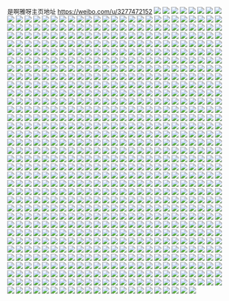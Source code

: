 是啊雅呀主页地址 https://weibo.com/u/3277472152 
![](https://wx4.sinaimg.cn/mw2000/c35a4198gy1h7hqoabw07j20u0139dkt.jpg) 
![](https://wx4.sinaimg.cn/mw2000/c35a4198gy1h7hqoasuwpj20u0140tfu.jpg) 
![](https://wx4.sinaimg.cn/mw2000/c35a4198gy1h7hqoblzvmj20u0140n1z.jpg) 
![](https://wx4.sinaimg.cn/mw2000/c35a4198gy1h7hqocctdsj20u0140gql.jpg) 
![](https://wx4.sinaimg.cn/mw2000/c35a4198gy1h7hqoe8wvkj20u0140gqv.jpg) 
![](https://wx4.sinaimg.cn/mw2000/c35a4198gy1h7hqocssb9j20u013kn2f.jpg) 
![](https://wx4.sinaimg.cn/mw2000/c35a4198gy1h7hqobz589j20u0140gp8.jpg) 
![](https://wx4.sinaimg.cn/mw2000/c35a4198gy1h7hqod5t6nj20u00zwtdx.jpg) 
![](https://wx4.sinaimg.cn/mw2000/c35a4198gy1h7hqoa0os6j20u00x8q7t.jpg) 
![](https://wx4.sinaimg.cn/mw2000/c35a4198gy1h7hqodthq1j20u014079d.jpg) 
![](https://wx4.sinaimg.cn/mw2000/c35a4198gy1h6x4l5wlkaj20u0140aho.jpg) 
![](https://wx4.sinaimg.cn/mw2000/c35a4198gy1h6it456gekj20u01hc3zd.jpg) 
![](https://wx4.sinaimg.cn/mw2000/c35a4198gy1h6it47ie5fj21hc0u0jtb.jpg) 
![](https://wx4.sinaimg.cn/mw2000/c35a4198gy1h6it47t3xvj20ao0co3zi.jpg) 
![](https://wx4.sinaimg.cn/mw2000/c35a4198gy1h6it4aqdmlj20u010idm4.jpg) 
![](https://wx4.sinaimg.cn/mw2000/c35a4198gy1h6it4bc2ybj20u0140dms.jpg) 
![](https://wx4.sinaimg.cn/mw2000/c35a4198gy1h6it4btacrj20u0141n49.jpg) 
![](https://wx4.sinaimg.cn/mw2000/c35a4198gy1h6it4c7pp5j20u01400yu.jpg) 
![](https://wx4.sinaimg.cn/mw2000/c35a4198gy1h68uf6zbl1j20u0140q6a.jpg) 
![](https://wx4.sinaimg.cn/mw2000/c35a4198gy1h68uf7skpdj20u0129ab6.jpg) 
![](https://wx4.sinaimg.cn/mw2000/c35a4198gy1h68uf8os4xj20u013yjsk.jpg) 
![](https://wx4.sinaimg.cn/mw2000/c35a4198gy1h68uf5o9vdj20u0131ab7.jpg) 
![](https://wx4.sinaimg.cn/mw2000/c35a4198gy1h68ufafz7kj20u0140air.jpg) 
![](https://wx4.sinaimg.cn/mw2000/c35a4198gy1h68ufbeqwuj20u01407bh.jpg) 
![](https://wx4.sinaimg.cn/mw2000/c35a4198gy1h68ufch3paj20u0140aj0.jpg) 
![](https://wx4.sinaimg.cn/mw2000/c35a4198gy1h68ufeyr0kj20u0140413.jpg) 
![](https://wx4.sinaimg.cn/mw2000/c35a4198gy1h68ufg7i6oj20u0140whd.jpg) 
![](https://wx4.sinaimg.cn/mw2000/c35a4198gy1h68ufhg6z6j20u0140tby.jpg) 
![](https://wx4.sinaimg.cn/mw2000/c35a4198gy1h68ufiv52pj20u01400wq.jpg) 
![](https://wx4.sinaimg.cn/mw2000/c35a4198gy1h68ufdpadwj20u0140n4d.jpg) 
![](https://wx4.sinaimg.cn/mw2000/c35a4198gy1h68ufk392vj20u0140q9q.jpg) 
![](https://wx4.sinaimg.cn/mw2000/c35a4198gy1h68ufmbo7jj20u014012m.jpg) 
![](https://wx4.sinaimg.cn/mw2000/c35a4198gy1h68ufnit3bj20u014011s.jpg) 
![](https://wx4.sinaimg.cn/mw2000/c35a4198gy1h68ufp7vujj20u0140wjv.jpg) 
![](https://wx4.sinaimg.cn/mw2000/c35a4198gy1h61d3i7e57j20u014015c.jpg) 
![](https://wx4.sinaimg.cn/mw2000/c35a4198gy1h61d6wjacyj21hc0u0wn6.jpg) 
![](https://wx4.sinaimg.cn/mw2000/c35a4198gy1h5ukl34kevj20u0140q5w.jpg) 
![](https://wx4.sinaimg.cn/mw2000/c35a4198gy1h5ukl1lhv4j20u0140aai.jpg) 
![](https://wx4.sinaimg.cn/mw2000/c35a4198gy1h5ukl0nmc3j20u0140gm0.jpg) 
![](https://wx4.sinaimg.cn/mw2000/c35a4198gy1h5ukl24cegj20u01400t4.jpg) 
![](https://wx4.sinaimg.cn/mw2000/c35a4198gy1h5ukkxs7zuj20u01403yy.jpg) 
![](https://wx4.sinaimg.cn/mw2000/c35a4198gy1h5ukkyiswgj20u0140q39.jpg) 
![](https://wx4.sinaimg.cn/mw2000/c35a4198gy1h5ukkz4bs1j20u0140dga.jpg) 
![](https://wx4.sinaimg.cn/mw2000/c35a4198gy1h5ukl2mc8kj20u0140q3b.jpg) 
![](https://wx4.sinaimg.cn/mw2000/c35a4198gy1h5ukl12wlqj20u0140t92.jpg) 
![](https://wx4.sinaimg.cn/mw2000/c35a4198gy1h5ukl02bhej20u0140wet.jpg) 
![](https://wx4.sinaimg.cn/mw2000/c35a4198gy1h5gjqrvnzlj20u013wgs8.jpg) 
![](https://wx4.sinaimg.cn/mw2000/c35a4198gy1h5gjqt2ww5j20u0140gu4.jpg) 
![](https://wx4.sinaimg.cn/mw2000/c35a4198gy1h5gjqtkiipj20u01400z8.jpg) 
![](https://wx4.sinaimg.cn/mw2000/c35a4198gy1h5gjqtz0ijj20u0140wkr.jpg) 
![](https://wx4.sinaimg.cn/mw2000/c35a4198gy1h5gjque9b4j20u0140112.jpg) 
![](https://wx4.sinaimg.cn/mw2000/c35a4198gy1h5e8a2024lj21400u045t.jpg) 
![](https://wx4.sinaimg.cn/mw2000/c35a4198gy1h5e8a2ttxqj20u0140tfi.jpg) 
![](https://wx4.sinaimg.cn/mw2000/c35a4198gy1h5e8a3nw83j20u014144z.jpg) 
![](https://wx4.sinaimg.cn/mw2000/c35a4198gy1h59i2hwnpgj20u01t3tjg.jpg) 
![](https://wx4.sinaimg.cn/mw2000/c35a4198gy1h59i2j8cbrj20u01t37ht.jpg) 
![](https://wx4.sinaimg.cn/mw2000/c35a4198gy1h59i2ju1n4j20u01t1aqi.jpg) 
![](https://wx4.sinaimg.cn/mw2000/c35a4198gy1h59i2h54agj20u01t1wwe.jpg) 
![](https://wx4.sinaimg.cn/mw2000/c35a4198gy1h59i2ke4l7j20u01t1woh.jpg) 
![](https://wx4.sinaimg.cn/mw2000/c35a4198gy1h59i2l6mffj20u01t1ajs.jpg) 
![](https://wx4.sinaimg.cn/mw2000/c35a4198gy1h55lrmutaoj21hc0u0tdx.jpg) 
![](https://wx4.sinaimg.cn/mw2000/c35a4198gy1h55lrnrcbkj21hc0u0q8a.jpg) 
![](https://wx4.sinaimg.cn/mw2000/c35a4198gy1h55lrp9eapj21hc0u0tct.jpg) 
![](https://wx4.sinaimg.cn/mw2000/c35a4198gy1h55lrpnj7vj21hc0u00xk.jpg) 
![](https://wx4.sinaimg.cn/mw2000/c35a4198gy1h55lrqagcmj21hc0u0q7e.jpg) 
![](https://wx4.sinaimg.cn/mw2000/c35a4198gy1h55lrr5z7vj21hc0u07ac.jpg) 
![](https://wx4.sinaimg.cn/mw2000/c35a4198gy1h55lrm3mnqj21hc0u0whz.jpg) 
![](https://wx4.sinaimg.cn/mw2000/c35a4198gy1h55lrrpnj0j21hc0u0jx0.jpg) 
![](https://wx4.sinaimg.cn/mw2000/c35a4198gy1h55lrs4yd8j21hc0u0n15.jpg) 
![](https://wx4.sinaimg.cn/mw2000/c35a4198gy1h50rxta7d8j20u013jaid.jpg) 
![](https://wx4.sinaimg.cn/mw2000/c35a4198gy1h4zcj542xkj20u010410o.jpg) 
![](https://wx4.sinaimg.cn/mw2000/c35a4198gy1h4zcj2m2l7j20u00u0gt4.jpg) 
![](https://wx4.sinaimg.cn/mw2000/c35a4198gy1h4zcj5lzfqj20u00u0n4r.jpg) 
![](https://wx4.sinaimg.cn/mw2000/c35a4198gy1h4zcjlyvszj20u00u00yd.jpg) 
![](https://wx4.sinaimg.cn/mw2000/c35a4198gy1h4q0qpb7wmj20u0140adw.jpg) 
![](https://wx4.sinaimg.cn/mw2000/c35a4198gy1h4q0r7xd5zj20u00z9n3p.jpg) 
![](https://wx4.sinaimg.cn/mw2000/c35a4198gy1h4q0r6614nj20u014010h.jpg) 
![](https://wx4.sinaimg.cn/mw2000/c35a4198gy1h4q0ra3a1mj20u014046a.jpg) 
![](https://wx4.sinaimg.cn/mw2000/c35a4198gy1h4q0rdg49aj21400u0tha.jpg) 
![](https://wx4.sinaimg.cn/mw2000/c35a4198gy1h4q0rfp72bj20u0140jyb.jpg) 
![](https://wx4.sinaimg.cn/mw2000/c35a4198gy1h4q0rgu5vmj20u0140djh.jpg) 
![](https://wx4.sinaimg.cn/mw2000/c35a4198gy1h4mq2m0q57j21400u0juy.jpg) 
![](https://wx4.sinaimg.cn/mw2000/c35a4198gy1h4n1oc1wrpj20u0140nax.jpg) 
![](https://wx4.sinaimg.cn/mw2000/c35a4198gy1h4g6mxly6aj20u00uwn4w.jpg) 
![](https://wx4.sinaimg.cn/mw2000/c35a4198gy1h4g6my9q8uj20z00u0qe7.jpg) 
![](https://wx4.sinaimg.cn/mw2000/c35a4198gy1h4g6mzaivmj21400u0wli.jpg) 
![](https://wx4.sinaimg.cn/mw2000/c35a4198gy1h4g6myyy7dj21dy0u0q8g.jpg) 
![](https://wx4.sinaimg.cn/mw2000/c35a4198gy1h4g6n1gg9aj21400u0q82.jpg) 
![](https://wx4.sinaimg.cn/mw2000/c35a4198gy1h4ewlnpv73j20u015zgyj.jpg) 
![](https://wx4.sinaimg.cn/mw2000/c35a4198gy1h4ewlobnzij20u015znag.jpg) 
![](https://wx4.sinaimg.cn/mw2000/c35a4198gy1h4ewlp5miwj20u0140qct.jpg) 
![](https://wx4.sinaimg.cn/mw2000/c35a4198gy1h4ewlz1k22j20u01h7nfh.jpg) 
![](https://wx4.sinaimg.cn/mw2000/c35a4198gy1h4dt8nx0apj21400u0af4.jpg) 
![](https://wx4.sinaimg.cn/mw2000/c35a4198gy1h4cqa47z8wj20gw0kgmxy.jpg) 
![](https://wx4.sinaimg.cn/mw2000/c35a4198gy1h4cqa4q0tdj20oz0sodkn.jpg) 
![](https://wx4.sinaimg.cn/mw2000/c35a4198gy1h4cqa9e2daj20sx0szagb.jpg) 
![](https://wx4.sinaimg.cn/mw2000/c35a4198gy1h4beguarchj20u0142wn3.jpg) 
![](https://wx4.sinaimg.cn/mw2000/c35a4198gy1h4begveoxej20u00x2aiu.jpg) 
![](https://wx4.sinaimg.cn/mw2000/c35a4198gy1h4begwemqfj20u00wd10q.jpg) 
![](https://wx4.sinaimg.cn/mw2000/c35a4198gy1h4beguug4pj20u01hc475.jpg) 
![](https://wx4.sinaimg.cn/mw2000/c35a4198gy1h4b293fzhyj20tz13z0xy.jpg) 
![](https://wx4.sinaimg.cn/mw2000/c35a4198gy1h4b2923w0wj20u01407c7.jpg) 
![](https://wx4.sinaimg.cn/mw2000/c35a4198gy1h4b2933iolj20h50i3abl.jpg) 
![](https://wx4.sinaimg.cn/mw2000/c35a4198gy1h46tv2pi49j20u0140age.jpg) 
![](https://wx4.sinaimg.cn/mw2000/c35a4198gy1h4585lthvij20u014012d.jpg) 
![](https://wx4.sinaimg.cn/mw2000/c35a4198gy1h4585m9x4rj20u01407c4.jpg) 
![](https://wx4.sinaimg.cn/mw2000/c35a4198gy1h412ibjzsyj20u013vtgd.jpg) 
![](https://wx4.sinaimg.cn/mw2000/c35a4198gy1h412idgnvxj213v0u0n5i.jpg) 
![](https://wx4.sinaimg.cn/mw2000/c35a4198gy1h412i9vnivj20u0112ah8.jpg) 
![](https://wx4.sinaimg.cn/mw2000/c35a4198gy1h412ilrsjnj20u00w67al.jpg) 
![](https://wx4.sinaimg.cn/mw2000/c35a4198gy1h412ijw7tdj20u00zf0zd.jpg) 
![](https://wx4.sinaimg.cn/mw2000/c35a4198gy1h3ytxv6lbpj20u00u0gsk.jpg) 
![](https://wx4.sinaimg.cn/mw2000/c35a4198gy1h3ux8kuv2yj20u00yjwkp.jpg) 
![](https://wx4.sinaimg.cn/mw2000/c35a4198gy1h3ux87vpwcj20xc0p0dmy.jpg) 
![](https://wx4.sinaimg.cn/mw2000/c35a4198gy1h3ux820iqvj21400s2gwf.jpg) 
![](https://wx4.sinaimg.cn/mw2000/c35a4198gy1h3ux87cz85j21400u0gst.jpg) 
![](https://wx4.sinaimg.cn/mw2000/c35a4198gy1h3ux86b058j21210sg77o.jpg) 
![](https://wx4.sinaimg.cn/mw2000/c35a4198gy1h3ux812agrj219z0u0jv5.jpg) 
![](https://wx4.sinaimg.cn/mw2000/c35a4198gy1h3ux82fdc2j20sg121adw.jpg) 
![](https://wx4.sinaimg.cn/mw2000/c35a4198gy1h3ux86rpv2j20sg1210yo.jpg) 
![](https://wx4.sinaimg.cn/mw2000/c35a4198ly1h3qfwbo5c7j20xc0p0438.jpg) 
![](https://wx4.sinaimg.cn/mw2000/c35a4198gy1h3o0siahdvj20u014012i.jpg) 
![](https://wx4.sinaimg.cn/mw2000/c35a4198gy1h3o0skmxtqj20u014049v.jpg) 
![](https://wx4.sinaimg.cn/mw2000/c35a4198gy1h3o0sk0vwaj20u01407ed.jpg) 
![](https://wx4.sinaimg.cn/mw2000/c35a4198gy1h3o0smqf1uj20u0140wnd.jpg) 
![](https://wx4.sinaimg.cn/mw2000/c35a4198gy1h3o0sl4p6mj20u0140qfu.jpg) 
![](https://wx4.sinaimg.cn/mw2000/c35a4198gy1h3o0slmo6xj20u0140gyd.jpg) 
![](https://wx4.sinaimg.cn/mw2000/c35a4198gy1h3o0sm1fa8j20u014wk6i.jpg) 
![](https://wx4.sinaimg.cn/mw2000/c35a4198gy1h3o0sj7ik1j20u0140dsr.jpg) 
![](https://wx4.sinaimg.cn/mw2000/c35a4198gy1h3o0songmpj20u0140k4t.jpg) 
![](https://wx4.sinaimg.cn/mw2000/c35a4198gy1h3o0sn7hbij20u0140wrk.jpg) 
![](https://wx4.sinaimg.cn/mw2000/c35a4198gy1h3o0snrudmj20u0140naa.jpg) 
![](https://wx4.sinaimg.cn/mw2000/c35a4198gy1h3o0so8i3wj20u0140qf8.jpg) 
![](https://wx4.sinaimg.cn/mw2000/c35a4198gy1h3o0sprag3j20u0140nae.jpg) 
![](https://wx4.sinaimg.cn/mw2000/c35a4198gy1h3o0sqidnij20u01401bt.jpg) 
![](https://wx4.sinaimg.cn/mw2000/c35a4198gy1h3o0sqxya2j20u0140k3y.jpg) 
![](https://wx4.sinaimg.cn/mw2000/c35a4198gy1h3n4q5gsxqj20u0140qgt.jpg) 
![](https://wx4.sinaimg.cn/mw2000/c35a4198gy1h3m3fdruhxj20u014wn3g.jpg) 
![](https://wx4.sinaimg.cn/mw2000/c35a4198gy1h3m3fe5p8ij20u012oq95.jpg) 
![](https://wx4.sinaimg.cn/mw2000/c35a4198gy1h3m3ffcoxxj20u014hqbz.jpg) 
![](https://wx4.sinaimg.cn/mw2000/c35a4198gy1h3m3fen1bbj20u0158dpt.jpg) 
![](https://wx4.sinaimg.cn/mw2000/c35a4198gy1h3m3fdc4bzj20u0140wnt.jpg) 
![](https://wx4.sinaimg.cn/mw2000/c35a4198gy1h3m3ffunz1j20u013z12e.jpg) 
![](https://wx4.sinaimg.cn/mw2000/c35a4198gy1h3m3fgs19aj20u0140dpj.jpg) 
![](https://wx4.sinaimg.cn/mw2000/c35a4198gy1h3m3fh6b99j20u0140n7d.jpg) 
![](https://wx4.sinaimg.cn/mw2000/c35a4198gy1h3m3fhmvxaj20u0140wok.jpg) 
![](https://wx4.sinaimg.cn/mw2000/c35a4198gy1h3m3firr3xj20u013kthi.jpg) 
![](https://wx4.sinaimg.cn/mw2000/c35a4198gy1h3ipsml6vkj20u0140thh.jpg) 
![](https://wx4.sinaimg.cn/mw2000/c35a4198gy1h3i3o58tzkj20v90hvacw.jpg) 
![](https://wx4.sinaimg.cn/mw2000/c35a4198gy1h3i3o4x2g4j20u01ajn13.jpg) 
![](https://wx4.sinaimg.cn/mw2000/c35a4198gy1h3f3gku59uj20qp11q422.jpg) 
![](https://wx4.sinaimg.cn/mw2000/c35a4198gy1h3f3glantaj20qp11qdnt.jpg) 
![](https://wx4.sinaimg.cn/mw2000/c35a4198gy1h3f3glugl5j20qp11qdm7.jpg) 
![](https://wx4.sinaimg.cn/mw2000/c35a4198gy1h3f3gmishpj20qp11qqbc.jpg) 
![](https://wx4.sinaimg.cn/mw2000/c35a4198gy1h3f3gn13x2j20qp11qdkd.jpg) 
![](https://wx4.sinaimg.cn/mw2000/c35a4198gy1h3f3gnsjwyj20qp11q48x.jpg) 
![](https://wx4.sinaimg.cn/mw2000/c35a4198gy1h3f3gp7smij20qp11qqbc.jpg) 
![](https://wx4.sinaimg.cn/mw2000/c35a4198gy1h3f3gplpxzj20qp11rjuy.jpg) 
![](https://wx4.sinaimg.cn/mw2000/c35a4198gy1h3f3gkeouuj20qp11qjzc.jpg) 
![](https://wx4.sinaimg.cn/mw2000/c35a4198gy1h3f3gpww6pj20qp11r790.jpg) 
![](https://wx4.sinaimg.cn/mw2000/c35a4198gy1h3f3e8is0dj20qp11qn26.jpg) 
![](https://wx4.sinaimg.cn/mw2000/c35a4198gy1h3f3e8xzpoj20qp11q430.jpg) 
![](https://wx4.sinaimg.cn/mw2000/c35a4198gy1h3f3e9nwrtj20qp11rqdc.jpg) 
![](https://wx4.sinaimg.cn/mw2000/c35a4198gy1h3f3eahqw8j20qo11rq6g.jpg) 
![](https://wx4.sinaimg.cn/mw2000/c35a4198gy1h3f3e6ncs1j20qp11rgo0.jpg) 
![](https://wx4.sinaimg.cn/mw2000/c35a4198gy1h3f3eax1ssj20qp11r0xq.jpg) 
![](https://wx4.sinaimg.cn/mw2000/c35a4198gy1h3f3ebgjx6j20qp11rtcd.jpg) 
![](https://wx4.sinaimg.cn/mw2000/c35a4198gy1h3f3ebvcvrj20qo11r7c0.jpg) 
![](https://wx4.sinaimg.cn/mw2000/c35a4198gy1h3f3ecf08bj20qp11qwlj.jpg) 
![](https://wx4.sinaimg.cn/mw2000/c35a4198gy1h3f3ectqs0j20qo11rwmz.jpg) 
![](https://wx4.sinaimg.cn/mw2000/c35a4198gy1h3dtfm94m0j20u00vhn1w.jpg) 
![](https://wx4.sinaimg.cn/mw2000/c35a4198gy1h3dte5926mj20u00yf79r.jpg) 
![](https://wx4.sinaimg.cn/mw2000/c35a4198gy1h3dtfp1qcjj20u00wdn5g.jpg) 
![](https://wx4.sinaimg.cn/mw2000/c35a4198gy1h3dtfll9ohj20u0140tfi.jpg) 
![](https://wx4.sinaimg.cn/mw2000/c35a4198gy1h37b62s3kaj20u0140n3k.jpg) 
![](https://wx4.sinaimg.cn/mw2000/c35a4198gy1h37b6hedmzj20u00u0n4l.jpg) 
![](https://wx4.sinaimg.cn/mw2000/c35a4198gy1h35t5cr300j20u0173gvl.jpg) 
![](https://wx4.sinaimg.cn/mw2000/c35a4198gy1h35t5dhr7yj20x70u046o.jpg) 
![](https://wx4.sinaimg.cn/mw2000/c35a4198gy1h35t5qshv8j20u00u07ap.jpg) 
![](https://wx4.sinaimg.cn/mw2000/c35a4198gy1h31786c0laj21400u0dni.jpg) 
![](https://wx4.sinaimg.cn/mw2000/c35a4198gy1h2xxauigylj20u0140ahc.jpg) 
![](https://wx4.sinaimg.cn/mw2000/c35a4198gy1h2xxav8sm4j20u0140tfv.jpg) 
![](https://wx4.sinaimg.cn/mw2000/c35a4198gy1h2xxau49l1j20u0140104.jpg) 
![](https://wx4.sinaimg.cn/mw2000/c35a4198gy1h2xxauxfcwj20u0140wkj.jpg) 
![](https://wx4.sinaimg.cn/mw2000/c35a4198gy1h2xxavq2msj20u0140454.jpg) 
![](https://wx4.sinaimg.cn/mw2000/c35a4198gy1h2xfwhv4s4j20u00u0ahl.jpg) 
![](https://wx4.sinaimg.cn/mw2000/c35a4198gy1h2xfwhf6idj20u0140wo7.jpg) 
![](https://wx4.sinaimg.cn/mw2000/c35a4198gy1h2xfwdx257j21400u0tkv.jpg) 
![](https://wx4.sinaimg.cn/mw2000/c35a4198gy1h2xfwc1297j20ws0u07dc.jpg) 
![](https://wx4.sinaimg.cn/mw2000/c35a4198gy1h2xfwegawnj21220u011k.jpg) 
![](https://wx4.sinaimg.cn/mw2000/c35a4198gy1h2xfwd0sg6j20u011a11e.jpg) 
![](https://wx4.sinaimg.cn/mw2000/c35a4198gy1h2xfwexfs5j20u00u0qc4.jpg) 
![](https://wx4.sinaimg.cn/mw2000/c35a4198gy1h2xfxj28o7j20u00u0aiq.jpg) 
![](https://wx4.sinaimg.cn/mw2000/c35a4198gy1h2xfwg69y2j20u00z4wpv.jpg) 
![](https://wx4.sinaimg.cn/mw2000/c35a4198gy1h2u4bu4pj4j20u01407dw.jpg) 
![](https://wx4.sinaimg.cn/mw2000/c35a4198gy1h2u4bus4uvj20u013zk1g.jpg) 
![](https://wx4.sinaimg.cn/mw2000/c35a4198gy1h2u4bv6fz1j20u0140n53.jpg) 
![](https://wx4.sinaimg.cn/mw2000/c35a4198gy1h2u4bxk2cwj20wk0ojaf7.jpg) 
![](https://wx4.sinaimg.cn/mw2000/c35a4198gy1h2rgb37he2j20u012qwrj.jpg) 
![](https://wx4.sinaimg.cn/mw2000/c35a4198gy1h2rgb56cg4j20u0140gqw.jpg) 
![](https://wx4.sinaimg.cn/mw2000/c35a4198gy1h2rgb6fzzbj20u0140102.jpg) 
![](https://wx4.sinaimg.cn/mw2000/c35a4198gy1h2rgb6xa3kj20u0140467.jpg) 
![](https://wx4.sinaimg.cn/mw2000/c35a4198gy1h2rgb7dctfj20u0140100.jpg) 
![](https://wx4.sinaimg.cn/mw2000/c35a4198gy1h2rgb89dhij20u0140gre.jpg) 
![](https://wx4.sinaimg.cn/mw2000/c35a4198gy1h2rgb8q7o6j20u0140n5o.jpg) 
![](https://wx4.sinaimg.cn/mw2000/c35a4198gy1h2rgb4i4a7j20u0140dns.jpg) 
![](https://wx4.sinaimg.cn/mw2000/c35a4198gy1h2l2p5j2yvj20u0140qaa.jpg) 
![](https://wx4.sinaimg.cn/mw2000/c35a4198gy1h2l2p62r92j20u0140wmi.jpg) 
![](https://wx4.sinaimg.cn/mw2000/c35a4198gy1h2l2p53ehfj20u0140ago.jpg) 
![](https://wx4.sinaimg.cn/mw2000/c35a4198gy1h2jv0ky7jsj20u00xzagq.jpg) 
![](https://wx4.sinaimg.cn/mw2000/c35a4198gy1h2jv0lh8wxj20u00yiai8.jpg) 
![](https://wx4.sinaimg.cn/mw2000/c35a4198gy1h2jv0kdm93j20u010k7bd.jpg) 
![](https://wx4.sinaimg.cn/mw2000/c35a4198gy1h2jv0lww8tj20u00uyafz.jpg) 
![](https://wx4.sinaimg.cn/mw2000/c35a4198gy1h2jv1ucpd1j20u00u00v9.jpg) 
![](https://wx4.sinaimg.cn/mw2000/c35a4198gy1h2jv22vc82j20u017ywm1.jpg) 
![](https://wx4.sinaimg.cn/mw2000/c35a4198gy1h2gk6clzpnj20u0190qc2.jpg) 
![](https://wx4.sinaimg.cn/mw2000/c35a4198gy1h2gk69xyo4j20yk0u0dlq.jpg) 
![](https://wx4.sinaimg.cn/mw2000/c35a4198gy1h2gk6aeuu1j20u00u0agc.jpg) 
![](https://wx4.sinaimg.cn/mw2000/c35a4198gy1h2gk6bspqvj20u0190ahu.jpg) 
![](https://wx4.sinaimg.cn/mw2000/c35a4198gy1h2fbltz0n8j21400u0dot.jpg) 
![](https://wx4.sinaimg.cn/mw2000/c35a4198gy1h2e57o7y1oj20zl0u00xk.jpg) 
![](https://wx4.sinaimg.cn/mw2000/c35a4198gy1h2e5b3df11j20vj0u076m.jpg) 
![](https://wx4.sinaimg.cn/mw2000/c35a4198gy1h2e5b2y84aj20n20t8q7a.jpg) 
![](https://wx4.sinaimg.cn/mw2000/c35a4198gy1h2e6f2dnnsj20u014112w.jpg) 
![](https://wx4.sinaimg.cn/mw2000/c35a4198gy1h2cyaf7xvpj20u0140dlx.jpg) 
![](https://wx4.sinaimg.cn/mw2000/c35a4198gy1h2cyafoi6nj20u011vafg.jpg) 
![](https://wx4.sinaimg.cn/mw2000/c35a4198gy1h2cyag7klxj20u014tn2p.jpg) 
![](https://wx4.sinaimg.cn/mw2000/c35a4198gy1h2cyaejbrij21400u00zs.jpg) 
![](https://wx4.sinaimg.cn/mw2000/c35a4198gy1h2cyagpc8kj21400u045d.jpg) 
![](https://wx4.sinaimg.cn/mw2000/c35a4198gy1h2cyahf9uuj21400u0q9o.jpg) 
![](https://wx4.sinaimg.cn/mw2000/c35a4198gy1h2axuyg9iej20u00u0jxu.jpg) 
![](https://wx4.sinaimg.cn/mw2000/c35a4198gy1h297j6qeglj20u0140tgf.jpg) 
![](https://wx4.sinaimg.cn/mw2000/c35a4198gy1h297j7f6z8j20u0140n5a.jpg) 
![](https://wx4.sinaimg.cn/mw2000/c35a4198gy1h297j9mcvaj20u0140tg2.jpg) 
![](https://wx4.sinaimg.cn/mw2000/c35a4198gy1h297jacr4fj20u00zwtfd.jpg) 
![](https://wx4.sinaimg.cn/mw2000/c35a4198gy1h297jb8w09j20u01367h1.jpg) 
![](https://wx4.sinaimg.cn/mw2000/c35a4198gy1h297jc8c2zj20u00x2wpl.jpg) 
![](https://wx4.sinaimg.cn/mw2000/c35a4198gy1h297jd1fpmj20u010wn5d.jpg) 
![](https://wx4.sinaimg.cn/mw2000/c35a4198gy1h297jeheqwj20u011f14g.jpg) 
![](https://wx4.sinaimg.cn/mw2000/c35a4198gy1h297jrq29uj20u00u046q.jpg) 
![](https://wx4.sinaimg.cn/mw2000/c35a4198gy1h297jqs2ugj20u00u0aia.jpg) 
![](https://wx4.sinaimg.cn/mw2000/c35a4198gy1h297jsilmbj20u00u0aia.jpg) 
![](https://wx4.sinaimg.cn/mw2000/c35a4198gy1h26220rh4fj20u00u0tec.jpg) 
![](https://wx4.sinaimg.cn/mw2000/c35a4198gy1h1yv0bovm6j20u010vwkj.jpg) 
![](https://wx4.sinaimg.cn/mw2000/c35a4198gy1h1yv0cbw9ej20u01330za.jpg) 
![](https://wx4.sinaimg.cn/mw2000/c35a4198gy1h2208w0ukhj20u0140gvg.jpg) 
![](https://wx4.sinaimg.cn/mw2000/c35a4198gy1h1wsnwpfhtj215x0u0dic.jpg) 
![](https://wx4.sinaimg.cn/mw2000/c35a4198gy1h1wsom1hbjj20u01hcgsj.jpg) 
![](https://wx4.sinaimg.cn/mw2000/c35a4198gy1h1u42kbjxdj20u00u0gts.jpg) 
![](https://wx4.sinaimg.cn/mw2000/c35a4198gy1h1u42ks42dj20u00u07cj.jpg) 
![](https://wx4.sinaimg.cn/mw2000/c35a4198gy1h1u42joe99j20u00u0qbj.jpg) 
![](https://wx4.sinaimg.cn/mw2000/c35a4198gy1h1t2ea8k6aj20u014013n.jpg) 
![](https://wx4.sinaimg.cn/mw2000/c35a4198gy1h1t2eas8u4j20u0140ael.jpg) 
![](https://wx4.sinaimg.cn/mw2000/c35a4198gy1h1t2ebvso2j20u0140qd8.jpg) 
![](https://wx4.sinaimg.cn/mw2000/c35a4198gy1h1t2ecqnbdj20u013zdre.jpg) 
![](https://wx4.sinaimg.cn/mw2000/c35a4198gy1h1t2edo3y6j20u01407d0.jpg) 
![](https://wx4.sinaimg.cn/mw2000/c35a4198gy1h1t2eez6u6j21400u0jzn.jpg) 
![](https://wx4.sinaimg.cn/mw2000/c35a4198gy1h1o2licd5kj20tz0trgpz.jpg) 
![](https://wx4.sinaimg.cn/mw2000/c35a4198gy1h1o2lhye47j20u00u07af.jpg) 
![](https://wx4.sinaimg.cn/mw2000/c35a4198gy1h1n108aqgtj20u00u0wl2.jpg) 
![](https://wx4.sinaimg.cn/mw2000/c35a4198gy1h1n10958fjj20u00u0455.jpg) 
![](https://wx4.sinaimg.cn/mw2000/c35a4198gy1h1kytj850kj20u00yen4r.jpg) 
![](https://wx4.sinaimg.cn/mw2000/c35a4198gy1h1k26qm6lij20rh0wagqy.jpg) 
![](https://wx4.sinaimg.cn/mw2000/c35a4198gy1h1k26sejedj20u00u0adj.jpg) 
![](https://wx4.sinaimg.cn/mw2000/c35a4198gy1h1k26t0dewj20u00u0jux.jpg) 
![](https://wx4.sinaimg.cn/mw2000/c35a4198gy1h1k26tly80j20u00u00vs.jpg) 
![](https://wx4.sinaimg.cn/mw2000/c35a4198gy1h1jom4vaqjj20u00u0n2l.jpg) 
![](https://wx4.sinaimg.cn/mw2000/c35a4198gy1h1jom5o67rj20u00u0n55.jpg) 
![](https://wx4.sinaimg.cn/mw2000/c35a4198gy1h1jom697s9j20u00u0qb9.jpg) 
![](https://wx4.sinaimg.cn/mw2000/c35a4198gy1h1ixrfj7vzj20u0140tg2.jpg) 
![](https://wx4.sinaimg.cn/mw2000/c35a4198gy1h1ixrgvn3jj20u00u07c7.jpg) 
![](https://wx4.sinaimg.cn/mw2000/c35a4198gy1h1ixr1u03uj20u00u0tf0.jpg) 
![](https://wx4.sinaimg.cn/mw2000/c35a4198gy1h1ixr2eafpj20u00u0grk.jpg) 
![](https://wx4.sinaimg.cn/mw2000/c35a4198gy1h1ixr09p78j20fv0g0q4r.jpg) 
![](https://wx4.sinaimg.cn/mw2000/c35a4198gy1h1ixr2yyeqj20pd0mstcl.jpg) 
![](https://wx4.sinaimg.cn/mw2000/c35a4198gy1h1d5oa38svj21400u0dou.jpg) 
![](https://wx4.sinaimg.cn/mw2000/c35a4198gy1h1bvz3hzahj20u00u0qah.jpg) 
![](https://wx4.sinaimg.cn/mw2000/c35a4198gy1h1bw07mjbkj20u00u042a.jpg) 
![](https://wx4.sinaimg.cn/mw2000/c35a4198gy1h14q5fhzg1j20n01dsdjg.jpg) 
![](https://wx4.sinaimg.cn/mw2000/c35a4198gy1h14q5gnb2kj20n01dsdm6.jpg) 
![](https://wx4.sinaimg.cn/mw2000/c35a4198gy1h14q5hflxjj20n01dsahl.jpg) 
![](https://wx4.sinaimg.cn/mw2000/c35a4198gy1h14q5i0bfyj20n01ds45u.jpg) 
![](https://wx4.sinaimg.cn/mw2000/c35a4198gy1h13b6sbwatj20ok0jymy6.jpg) 
![](https://wx4.sinaimg.cn/mw2000/c35a4198gy1h13b6sriexj20mw0ckglv.jpg) 
![](https://wx4.sinaimg.cn/mw2000/c35a4198gy1h13b6vqqp5j20u00u00yj.jpg) 
![](https://wx4.sinaimg.cn/mw2000/c35a4198gy1h13b6tdcqwj20u00whqay.jpg) 
![](https://wx4.sinaimg.cn/mw2000/c35a4198gy1h13b6rlbgwj20u00u0n42.jpg) 
![](https://wx4.sinaimg.cn/mw2000/c35a4198gy1h13b6trt01j20u00u0dma.jpg) 
![](https://wx4.sinaimg.cn/mw2000/c35a4198gy1h13b6u7j8vj20u00u044t.jpg) 
![](https://wx4.sinaimg.cn/mw2000/c35a4198gy1h13b6um8ohj20u00u0gsw.jpg) 
![](https://wx4.sinaimg.cn/mw2000/c35a4198gy1h11gb1fl6ij20u00ueah6.jpg) 
![](https://wx4.sinaimg.cn/mw2000/c35a4198gy1h11gbegoh8j20va0u0wly.jpg) 
![](https://wx4.sinaimg.cn/mw2000/c35a4198gy1h11gbf53e3j20u00u0dnd.jpg) 
![](https://wx4.sinaimg.cn/mw2000/c35a4198gy1h0xyh7ghltj20u00u045a.jpg) 
![](https://wx4.sinaimg.cn/mw2000/c35a4198gy1h0xyh8b23nj20u00u0n5s.jpg) 
![](https://wx4.sinaimg.cn/mw2000/c35a4198gy1h0xyooaa69j20u00z4th6.jpg) 
![](https://wx4.sinaimg.cn/mw2000/c35a4198gy1h0xyoosprfj20u011446x.jpg) 
![](https://wx4.sinaimg.cn/mw2000/c35a4198gy1h0xyopwfq8j20u0106n71.jpg) 
![](https://wx4.sinaimg.cn/mw2000/c35a4198gy1h0xyoqnbbjj20u00x2aiu.jpg) 
![](https://wx4.sinaimg.cn/mw2000/c35a4198gy1h0xyoqz6hsj20u00u046e.jpg) 
![](https://wx4.sinaimg.cn/mw2000/c35a4198gy1h0wez4rjztj20u00u045j.jpg) 
![](https://wx4.sinaimg.cn/mw2000/c35a4198gy1h0wezhf5xfj20u00u0jye.jpg) 
![](https://wx4.sinaimg.cn/mw2000/c35a4198gy1h0py64oj6zj20u018zwkd.jpg) 
![](https://wx4.sinaimg.cn/mw2000/c35a4198gy1h0py6v3f17j20u01400zf.jpg) 
![](https://wx4.sinaimg.cn/mw2000/c35a4198gy1h0py6wnwnej20u0140dmc.jpg) 
![](https://wx4.sinaimg.cn/mw2000/c35a4198gy1h0py6dhakfj20u0140q9c.jpg) 
![](https://wx4.sinaimg.cn/mw2000/c35a4198gy1h0py6mawg7j20u0140teq.jpg) 
![](https://wx4.sinaimg.cn/mw2000/c35a4198gy1h0py6kbh3kj20u0140wkv.jpg) 
![](https://wx4.sinaimg.cn/mw2000/c35a4198gy1h0py66w46tj20u0190wjr.jpg) 
![](https://wx4.sinaimg.cn/mw2000/c35a4198gy1h0py6oc1bdj21400u0tfv.jpg) 
![](https://wx4.sinaimg.cn/mw2000/c35a4198gy1h0py68v8dmj20u0140jyw.jpg) 
![](https://wx4.sinaimg.cn/mw2000/c35a4198gy1h0py6bu8evj21900u00wc.jpg) 
![](https://wx4.sinaimg.cn/mw2000/c35a4198gy1h0py6fiaaej20u0140wjx.jpg) 
![](https://wx4.sinaimg.cn/mw2000/c35a4198gy1h0py6h44jgj20u01400xj.jpg) 
![](https://wx4.sinaimg.cn/mw2000/c35a4198gy1h0py6innpmj20u01407a4.jpg) 
![](https://wx4.sinaimg.cn/mw2000/c35a4198gy1h0py62lta3j20u00u0gs5.jpg) 
![](https://wx4.sinaimg.cn/mw2000/c35a4198gy1h0py6pxe6sj21400u0wkk.jpg) 
![](https://wx4.sinaimg.cn/mw2000/c35a4198gy1h0dsl2i96uj20u0140jxx.jpg) 
![](https://wx4.sinaimg.cn/mw2000/c35a4198gy1h0dsl6tkp1j20u0140jxf.jpg) 
![](https://wx4.sinaimg.cn/mw2000/c35a4198gy1h0dsnbhqy6j20u0140gs0.jpg) 
![](https://wx4.sinaimg.cn/mw2000/c35a4198gy1h081ikkcabj20u0140gw7.jpg) 
![](https://wx4.sinaimg.cn/mw2000/c35a4198gy1h081bevdp4j20u00u0gs5.jpg) 
![](https://wx4.sinaimg.cn/mw2000/c35a4198gy1h06xvgfkpxj20u0140qc2.jpg) 
![](https://wx4.sinaimg.cn/mw2000/c35a4198gy1h06xwz1uu1j20u01407cy.jpg) 
![](https://wx4.sinaimg.cn/mw2000/c35a4198gy1h03jemz9s0j20u0140tef.jpg) 
![](https://wx4.sinaimg.cn/mw2000/c35a4198gy1h03jenem2zj20qo0zk7al.jpg) 
![](https://wx4.sinaimg.cn/mw2000/c35a4198gy1h03jem4wmxj20n00h80u9.jpg) 
![](https://wx4.sinaimg.cn/mw2000/c35a4198gy1h01qelnl5wj21400u013c.jpg) 
![](https://wx4.sinaimg.cn/mw2000/c35a4198gy1h01qemy49zj21400u0n4z.jpg) 
![](https://wx4.sinaimg.cn/mw2000/c35a4198gy1h01qeksinnj21400u0tiu.jpg) 
![](https://wx4.sinaimg.cn/mw2000/c35a4198gy1h01qet85l7j20u0155doh.jpg) 
![](https://wx4.sinaimg.cn/mw2000/c35a4198gy1gzzwsfz3e8j21400u0tfl.jpg) 
![](https://wx4.sinaimg.cn/mw2000/c35a4198gy1gzzwsdvlwtj20u00vijyj.jpg) 
![](https://wx4.sinaimg.cn/mw2000/c35a4198gy1gzzwsf9v8kj20u00vytfj.jpg) 
![](https://wx4.sinaimg.cn/mw2000/c35a4198gy1gzyukokr4tj20u01407ci.jpg) 
![](https://wx4.sinaimg.cn/mw2000/c35a4198gy1gzyukozxhpj20u0140aia.jpg) 
![](https://wx4.sinaimg.cn/mw2000/c35a4198gy1gzyukptoblj20u014046j.jpg) 
![](https://wx4.sinaimg.cn/mw2000/c35a4198gy1gzvywgdlfdj20sg1emaig.jpg) 
![](https://wx4.sinaimg.cn/mw2000/c35a4198gy1gzulqslxkcj20u0140n3n.jpg) 
![](https://wx4.sinaimg.cn/mw2000/c35a4198gy1gzu91i0z18j20u013846m.jpg) 
![](https://wx4.sinaimg.cn/mw2000/c35a4198gy1gztlfxth0jj20u00u077x.jpg) 
![](https://wx4.sinaimg.cn/mw2000/c35a4198gy1gzshovds78j20u01hcjx9.jpg) 
![](https://wx4.sinaimg.cn/mw2000/c35a4198gy1gzr2w2aitgj20u0140q9a.jpg) 
![](https://wx4.sinaimg.cn/mw2000/c35a4198gy1gzr2w4fyccj20u01407av.jpg) 
![](https://wx4.sinaimg.cn/mw2000/c35a4198gy1gzr2w5k1waj20u00k0whp.jpg) 
![](https://wx4.sinaimg.cn/mw2000/c35a4198gy1gzr2w09josj20u00k041o.jpg) 
![](https://wx4.sinaimg.cn/mw2000/c35a4198gy1gznrloi5a4j20u00u0te5.jpg) 
![](https://wx4.sinaimg.cn/mw2000/c35a4198gy1gznrlqvcqgj20u00u045p.jpg) 
![](https://wx4.sinaimg.cn/mw2000/c35a4198gy1gznrmpowuoj20u013xdmz.jpg) 
![](https://wx4.sinaimg.cn/mw2000/c35a4198gy1gzcctf1k3kj21800orwhx.jpg) 
![](https://wx4.sinaimg.cn/mw2000/c35a4198gy1gzcuj0ga66j20u0140qbd.jpg) 
![](https://wx4.sinaimg.cn/mw2000/c35a4198gy1gz9c27nubzj21400u0qdq.jpg) 
![](https://wx4.sinaimg.cn/mw2000/c35a4198gy1gz9c1kpxr0j20u0132k0j.jpg) 
![](https://wx4.sinaimg.cn/mw2000/c35a4198gy1gz8m4tts4tj20qa0se78o.jpg) 
![](https://wx4.sinaimg.cn/mw2000/c35a4198gy1gz69ve95ofj20u0168n5u.jpg) 
![](https://wx4.sinaimg.cn/mw2000/c35a4198gy1gz69vf5p5ij21ed0u0186.jpg) 
![](https://wx4.sinaimg.cn/mw2000/c35a4198gy1gz69vdrc68j20xc0p0wjf.jpg) 
![](https://wx4.sinaimg.cn/mw2000/c35a4198gy1gz69vfszzxj20yq0u0q7x.jpg) 
![](https://wx4.sinaimg.cn/mw2000/c35a4198gy1gz69vglv6qj20vo0u042r.jpg) 
![](https://wx4.sinaimg.cn/mw2000/c35a4198gy1gz69vioxeyj21400u0tcc.jpg) 
![](https://wx4.sinaimg.cn/mw2000/c35a4198gy1gz69vi8t07j20u013edhf.jpg) 
![](https://wx4.sinaimg.cn/mw2000/c35a4198gy1gz69vh9iqfj20u012jtat.jpg) 
![](https://wx4.sinaimg.cn/mw2000/c35a4198gy1gz4z0lznj1j20u01400xk.jpg) 
![](https://wx4.sinaimg.cn/mw2000/c35a4198ly1gyx58fa4l6j21410u07fd.jpg) 
![](https://wx4.sinaimg.cn/mw2000/c35a4198gy1gyvm7mkmynj213m0u0n3j.jpg) 
![](https://wx4.sinaimg.cn/mw2000/c35a4198gy1gyvm4lkrdrj20u0140wou.jpg) 
![](https://wx4.sinaimg.cn/mw2000/c35a4198gy1gyvm4lynm5j20u0104wmj.jpg) 
![](https://wx4.sinaimg.cn/mw2000/c35a4198gy1gyvm4mb3jdj21400u0jzk.jpg) 
![](https://wx4.sinaimg.cn/mw2000/c35a4198gy1gyvm4mranxj21400u011j.jpg) 
![](https://wx4.sinaimg.cn/mw2000/c35a4198gy1gyvm4pajlfj20u00urqby.jpg) 
![](https://wx4.sinaimg.cn/mw2000/c35a4198gy1gyvm4q88dzj20u013zk7a.jpg) 
![](https://wx4.sinaimg.cn/mw2000/c35a4198gy1gyvm8fka23j21400u0gu3.jpg) 
![](https://wx4.sinaimg.cn/mw2000/c35a4198gy1gyrkvfymchj20u00xedlx.jpg) 
![](https://wx4.sinaimg.cn/mw2000/c35a4198gy1gys5oevhjqj20u00uytdy.jpg) 
![](https://wx4.sinaimg.cn/mw2000/c35a4198gy1gyrkvo3yikj20u0140gro.jpg) 
![](https://wx4.sinaimg.cn/mw2000/c35a4198gy1gys5o5j83uj20u00vi0z8.jpg) 
![](https://wx4.sinaimg.cn/mw2000/c35a4198gy1gys5o7fj65j20u010c0zc.jpg) 
![](https://wx4.sinaimg.cn/mw2000/c35a4198gy1gys5obmh7qj20u00zegs9.jpg) 
![](https://wx4.sinaimg.cn/mw2000/c35a4198gy1gyrkvhwyjij20u0140gtu.jpg) 
![](https://wx4.sinaimg.cn/mw2000/c35a4198gy1gys5p64le8j20u00wfn3o.jpg) 
![](https://wx4.sinaimg.cn/mw2000/c35a4198gy1gys5o9ppajj20u0140gtm.jpg) 
![](https://wx4.sinaimg.cn/mw2000/c35a4198gy1gys5phtfg9j21400u0133.jpg) 
![](https://wx4.sinaimg.cn/mw2000/c35a4198gy1gyrkvjgvzlj20u014q7ar.jpg) 
![](https://wx4.sinaimg.cn/mw2000/c35a4198gy1gys5oum2ajj20u0147n3v.jpg) 
![](https://wx4.sinaimg.cn/mw2000/c35a4198gy1gyrkvl6rj3j20sg2h7e0k.jpg) 
![](https://wx4.sinaimg.cn/mw2000/c35a4198gy1gyqwr5hhi6j20u0140gtu.jpg) 
![](https://wx4.sinaimg.cn/mw2000/c35a4198gy1gynk4ivu0vj210y0u0qdd.jpg) 
![](https://wx4.sinaimg.cn/mw2000/c35a4198gy1gynk08s16fj20u0140n3p.jpg) 
![](https://wx4.sinaimg.cn/mw2000/c35a4198gy1gylasmkfcej20u00u0gs7.jpg) 
![](https://wx4.sinaimg.cn/mw2000/c35a4198gy1gylasorac1j20u00u0gq3.jpg) 
![](https://wx4.sinaimg.cn/mw2000/c35a4198gy1gylasndjjbj20s80oidm2.jpg) 
![](https://wx4.sinaimg.cn/mw2000/c35a4198gy1gyk21d4hzlj20u00u0gq3.jpg) 
![](https://wx4.sinaimg.cn/mw2000/c35a4198gy1gyk213e32qj20pu0wj79h.jpg) 
![](https://wx4.sinaimg.cn/mw2000/c35a4198gy1gyfu7sqicgj20ta14udmv.jpg) 
![](https://wx4.sinaimg.cn/mw2000/c35a4198gy1gyfu7tsuixj20u01400xk.jpg) 
![](https://wx4.sinaimg.cn/mw2000/c35a4198gy1gyfu7t9aqsj20u0120q98.jpg) 
![](https://wx4.sinaimg.cn/mw2000/c35a4198gy1gyfdwy3q0jj20u00xjahi.jpg) 
![](https://wx4.sinaimg.cn/mw2000/c35a4198gy1gyfdywcuugj20rh0jzdi7.jpg) 
![](https://wx4.sinaimg.cn/mw2000/c35a4198gy1gy5k3o6mxmj20u0140tcv.jpg) 
![](https://wx4.sinaimg.cn/mw2000/c35a4198gy1gy5k3onvsbj20u00vrwj3.jpg) 
![](https://wx4.sinaimg.cn/mw2000/c35a4198gy1gy5k3p6kzxj20u0140wi0.jpg) 
![](https://wx4.sinaimg.cn/mw2000/c35a4198gy1gy5k3poyenj20u01400ye.jpg) 
![](https://wx4.sinaimg.cn/mw2000/c35a4198gy1gy5k3qbu2rj21400u0gu2.jpg) 
![](https://wx4.sinaimg.cn/mw2000/c35a4198gy1gy5k3qyg7aj20u0140gt4.jpg) 
![](https://wx4.sinaimg.cn/mw2000/c35a4198gy1gy5k3rjumgj20u0140gqs.jpg) 
![](https://wx4.sinaimg.cn/mw2000/c35a4198gy1gy5k3sd5goj20u0140q86.jpg) 
![](https://wx4.sinaimg.cn/mw2000/c35a4198gy1gy5k3nn8vpj20zi0u0tf8.jpg) 
![](https://wx4.sinaimg.cn/mw2000/c35a4198gy1gy5k51w6gej21400u0tfl.jpg) 
![](https://wx4.sinaimg.cn/mw2000/c35a4198gy1gy0tj6of4sj20u0140n65.jpg) 
![](https://wx4.sinaimg.cn/mw2000/c35a4198gy1gy0tj9yn6gj20u0140guk.jpg) 
![](https://wx4.sinaimg.cn/mw2000/c35a4198gy1gy0tjacg2cj20u0140ajk.jpg) 
![](https://wx4.sinaimg.cn/mw2000/c35a4198gy1gxy5iazc7mj20u014w10z.jpg) 
![](https://wx4.sinaimg.cn/mw2000/c35a4198gy1gxy5i85u41j20u014kdoa.jpg) 
![](https://wx4.sinaimg.cn/mw2000/c35a4198gy1gxy5i7k24lj20vc0u0jxz.jpg) 
![](https://wx4.sinaimg.cn/mw2000/c35a4198gy1gxvnwlsgwtj20u0140n2y.jpg) 
![](https://wx4.sinaimg.cn/mw2000/c35a4198gy1gxvnwm6mx0j20u014044i.jpg) 
![](https://wx4.sinaimg.cn/mw2000/c35a4198gy1gxvnwkrclcj20te1crgsa.jpg) 
![](https://wx4.sinaimg.cn/mw2000/c35a4198gy1gxvnwnjn7vj20u016qtef.jpg) 
![](https://wx4.sinaimg.cn/mw2000/c35a4198gy1gxvnwk8iqbj20u01387al.jpg) 
![](https://wx4.sinaimg.cn/mw2000/c35a4198gy1gxvo6bva5hj20u010ewkd.jpg) 
![](https://wx4.sinaimg.cn/mw2000/c35a4198gy1gxvo6ajws3j20u0141dn8.jpg) 
![](https://wx4.sinaimg.cn/mw2000/c35a4198gy1gxr1l2ca8qj20u01400x5.jpg) 
![](https://wx4.sinaimg.cn/mw2000/c35a4198gy1gxr1l1xccrj20u013zdkf.jpg) 
![](https://wx4.sinaimg.cn/mw2000/c35a4198gy1gxr1l2t1quj20uu0u0n0g.jpg) 
![](https://wx4.sinaimg.cn/mw2000/c35a4198gy1gxq19v5a70j21400u0qdm.jpg) 
![](https://wx4.sinaimg.cn/mw2000/c35a4198gy1gxq19vmtpvj21400u0dob.jpg) 
![](https://wx4.sinaimg.cn/mw2000/c35a4198gy1gxq19w6ij3j21400u0ti1.jpg) 
![](https://wx4.sinaimg.cn/mw2000/c35a4198gy1gxq19wrn71j21c10u0ds7.jpg) 
![](https://wx4.sinaimg.cn/mw2000/c35a4198gy1gxq19xih8jj20u00u0tdz.jpg) 
![](https://wx4.sinaimg.cn/mw2000/c35a4198gy1gxq19um94xj21400u0ait.jpg) 
![](https://wx4.sinaimg.cn/mw2000/c35a4198gy1gxq19y32eqj20f80k8jti.jpg) 
![](https://wx4.sinaimg.cn/mw2000/c35a4198gy1gxq19ylumsj20u0141wnb.jpg) 
![](https://wx4.sinaimg.cn/mw2000/c35a4198gy1gxq19z5m5aj20u0140k1g.jpg) 
![](https://wx4.sinaimg.cn/mw2000/c35a4198gy1gxq19zvcalj21400u07ea.jpg) 
![](https://wx4.sinaimg.cn/mw2000/c35a4198gy1gxq1a0mi57j21400u0tgx.jpg) 
![](https://wx4.sinaimg.cn/mw2000/c35a4198gy1gxl97x3tevj20w10u0gpn.jpg) 
![](https://wx4.sinaimg.cn/mw2000/c35a4198gy1gxkfy5zccvj20ud0u079z.jpg) 
![](https://wx4.sinaimg.cn/mw2000/c35a4198gy1gxkfy6b2qbj20u0140agl.jpg) 
![](https://wx4.sinaimg.cn/mw2000/c35a4198gy1gxkfy8y1erj213y0u0ad5.jpg) 
![](https://wx4.sinaimg.cn/mw2000/c35a4198gy1gxkfy9d1jyj20uj0u0jxa.jpg) 
![](https://wx4.sinaimg.cn/mw2000/c35a4198gy1gxdjbn8bx0j20u00ztjxq.jpg) 
![](https://wx4.sinaimg.cn/mw2000/c35a4198gy1gxdjbnmz0yj20u0140474.jpg) 
![](https://wx4.sinaimg.cn/mw2000/c35a4198gy1gxdjbml0hbj20u0140qc0.jpg) 
![](https://wx4.sinaimg.cn/mw2000/c35a4198gy1gxdjbo17mzj20u0140te5.jpg) 
![](https://wx4.sinaimg.cn/mw2000/c35a4198gy1gxco87lr37j21400u0tjp.jpg) 
![](https://wx4.sinaimg.cn/mw2000/c35a4198gy1gxco86r5k0j20u014046b.jpg) 
![](https://wx4.sinaimg.cn/mw2000/c35a4198gy1gxco893hv6j21400u0guu.jpg) 
![](https://wx4.sinaimg.cn/mw2000/c35a4198gy1gxco89vlyjj20u017uaim.jpg) 
![](https://wx4.sinaimg.cn/mw2000/c35a4198gy1gxb5yuqwh3j20u01ak10u.jpg) 
![](https://wx4.sinaimg.cn/mw2000/c35a4198gy1gxb5yt18vvj20u014079x.jpg) 
![](https://wx4.sinaimg.cn/mw2000/c35a4198gy1gxb5yrtcjdj20u0140tem.jpg) 
![](https://wx4.sinaimg.cn/mw2000/c35a4198gy1gxb5ytzr4dj20u0140jwm.jpg) 
![](https://wx4.sinaimg.cn/mw2000/c35a4198gy1gxb5zmp5iej20yz0rste6.jpg) 
![](https://wx4.sinaimg.cn/mw2000/c35a4198gy1gxb5zo11jyj20u01h7n77.jpg) 
![](https://wx4.sinaimg.cn/mw2000/c35a4198gy1gxb616w1jbj20u013z0zg.jpg) 
![](https://wx4.sinaimg.cn/mw2000/c35a4198gy1gxb617nqwyj21400u0k4u.jpg) 
![](https://wx4.sinaimg.cn/mw2000/c35a4198gy1gxb616665bj20u00u0qce.jpg) 
![](https://wx4.sinaimg.cn/mw2000/c35a4198gy1gxb618x6ixj20u00u0wpo.jpg) 
![](https://wx4.sinaimg.cn/mw2000/c35a4198gy1gxb619nx49j20u00u048y.jpg) 
![](https://wx4.sinaimg.cn/mw2000/c35a4198gy1gxb61axlyij21400u0art.jpg) 
![](https://wx4.sinaimg.cn/mw2000/c35a4198gy1gx9qaxerc8j20u0140n47.jpg) 
![](https://wx4.sinaimg.cn/mw2000/c35a4198gy1gx9qax076qj21400u0teh.jpg) 
![](https://wx4.sinaimg.cn/mw2000/c35a4198gy1gx9qay0sk1j20u014048x.jpg) 
![](https://wx4.sinaimg.cn/mw2000/c35a4198gy1gx9qawaneij20u0140doj.jpg) 
![](https://wx4.sinaimg.cn/mw2000/c35a4198gy1gx9qayno1zj21400u0k3z.jpg) 
![](https://wx4.sinaimg.cn/mw2000/c35a4198gy1gx9qaz6yn2j21400u0wqq.jpg) 
![](https://wx4.sinaimg.cn/mw2000/c35a4198gy1gx6cdodxqzj20u0140n56.jpg) 
![](https://wx4.sinaimg.cn/mw2000/c35a4198gy1gx6cdnqmnbj20u0140wme.jpg) 
![](https://wx4.sinaimg.cn/mw2000/c35a4198gy1gx6cdp2qukj20u0140n5p.jpg) 
![](https://wx4.sinaimg.cn/mw2000/c35a4198gy1gx6dztew7fj20u0140grr.jpg) 
![](https://wx4.sinaimg.cn/mw2000/c35a4198gy1gx5cc37dk8j20u010hjxs.jpg) 
![](https://wx4.sinaimg.cn/mw2000/c35a4198gy1gx5cc47pkhj20u011wjy2.jpg) 
![](https://wx4.sinaimg.cn/mw2000/c35a4198gy1gx5cc2iidrj20u014010n.jpg) 
![](https://wx4.sinaimg.cn/mw2000/c35a4198gy1gx38nc5ubdj20u0140gtl.jpg) 
![](https://wx4.sinaimg.cn/mw2000/c35a4198gy1gx38ncrkpyj20u0140n2i.jpg) 
![](https://wx4.sinaimg.cn/mw2000/c35a4198gy1gx234jaq5kj20u00u0431.jpg) 
![](https://wx4.sinaimg.cn/mw2000/c35a4198gy1gx234k7weuj20u00u0q79.jpg) 
![](https://wx4.sinaimg.cn/mw2000/c35a4198gy1gx234no4wpj20u0140wk7.jpg) 
![](https://wx4.sinaimg.cn/mw2000/c35a4198gy1gx234kqmzzj20ue0u079a.jpg) 
![](https://wx4.sinaimg.cn/mw2000/c35a4198gy1gx234l9jzvj20u0140wn4.jpg) 
![](https://wx4.sinaimg.cn/mw2000/c35a4198gy1gx234lwwl5j20u00v9113.jpg) 
![](https://wx4.sinaimg.cn/mw2000/c35a4198gy1gx234sjmlxj20u014047n.jpg) 
![](https://wx4.sinaimg.cn/mw2000/c35a4198gy1gx234oyc2oj20u0140gta.jpg) 
![](https://wx4.sinaimg.cn/mw2000/c35a4198gy1gx234rgxnoj20u0132ahf.jpg) 
![](https://wx4.sinaimg.cn/mw2000/c35a4198gy1gx234q9ob6j20u0140n4z.jpg) 
![](https://wx4.sinaimg.cn/mw2000/c35a4198gy1gx234ryo73j20u01407c0.jpg) 
![](https://wx4.sinaimg.cn/mw2000/c35a4198gy1gx234pcn7uj20u0140wjv.jpg) 
![](https://wx4.sinaimg.cn/mw2000/c35a4198gy1gx234nagvzj20u00u0q6y.jpg) 
![](https://wx4.sinaimg.cn/mw2000/c35a4198gy1gx234mk0cwj20u00u0tcp.jpg) 
![](https://wx4.sinaimg.cn/mw2000/c35a4198gy1gwzl6aeq9mj20u0140wkn.jpg) 
![](https://wx4.sinaimg.cn/mw2000/c35a4198gy1gwzl6tt9c1j20u0140n49.jpg) 
![](https://wx4.sinaimg.cn/mw2000/c35a4198gy1gwzl6b65ihj20u0140gsm.jpg) 
![](https://wx4.sinaimg.cn/mw2000/c35a4198gy1gwzl6bt8umj20u0140dm9.jpg) 
![](https://wx4.sinaimg.cn/mw2000/c35a4198gy1gwzl6cboxdj20u0140dm6.jpg) 
![](https://wx4.sinaimg.cn/mw2000/c35a4198gy1gwzl69zqfnj20u00ugk0w.jpg) 
![](https://wx4.sinaimg.cn/mw2000/c35a4198gy1gwyd58692tj20u0140k26.jpg) 
![](https://wx4.sinaimg.cn/mw2000/c35a4198gy1gwyd58y13jj20u0140gt8.jpg) 
![](https://wx4.sinaimg.cn/mw2000/c35a4198gy1gwx62bqdpwj20u013zjza.jpg) 
![](https://wx4.sinaimg.cn/mw2000/c35a4198gy1gwx62av9q7j20u0140wpz.jpg) 
![](https://wx4.sinaimg.cn/mw2000/c35a4198gy1gww6n6zabqj20u0140q8l.jpg) 
![](https://wx4.sinaimg.cn/mw2000/c35a4198gy1gww6n7olc2j20u0140djv.jpg) 
![](https://wx4.sinaimg.cn/mw2000/c35a4198gy1gwuab2f17jj21400u013q.jpg) 
![](https://wx4.sinaimg.cn/mw2000/c35a4198gy1gwuab3isdrj21400u0anf.jpg) 
![](https://wx4.sinaimg.cn/mw2000/c35a4198gy1gwuab3yrnkj20u0140qdg.jpg) 
![](https://wx4.sinaimg.cn/mw2000/c35a4198gy1gwuab4i7mkj20u0140jx1.jpg) 
![](https://wx4.sinaimg.cn/mw2000/c35a4198gy1gwuab506kuj20u0140tja.jpg) 
![](https://wx4.sinaimg.cn/mw2000/c35a4198gy1gwmnrc1apwj20u014010v.jpg) 
![](https://wx4.sinaimg.cn/mw2000/c35a4198gy1gwmnrb5bnnj20u0140jzi.jpg) 
![](https://wx4.sinaimg.cn/mw2000/c35a4198gy1gwmnreatwfj20u0140tig.jpg) 
![](https://wx4.sinaimg.cn/mw2000/c35a4198gy1gwmnrd6hw5j20u01hcwpa.jpg) 
![](https://wx4.sinaimg.cn/mw2000/c35a4198gy1gwmnrbla90j21400u047w.jpg) 
![](https://wx4.sinaimg.cn/mw2000/c35a4198gy1gwmnrdvb5pj21hc0u0135.jpg) 
![](https://wx4.sinaimg.cn/mw2000/c35a4198gy1gwieco1kt5j20u0140k2z.jpg) 
![](https://wx4.sinaimg.cn/mw2000/c35a4198gy1gwiecopri6j20u01407ch.jpg) 
![](https://wx4.sinaimg.cn/mw2000/c35a4198gy1gwh9iduii5j20u014hn4k.jpg) 
![](https://wx4.sinaimg.cn/mw2000/c35a4198gy1gwh9id71t5j20u00u0tem.jpg) 
![](https://wx4.sinaimg.cn/mw2000/c35a4198gy1gwexxxza7pj20u00u0498.jpg) 
![](https://wx4.sinaimg.cn/mw2000/c35a4198gy1gwexytpf29j20u00ov46w.jpg) 
![](https://wx4.sinaimg.cn/mw2000/c35a4198gy1gwexza1b00j20u00sa7cu.jpg) 
![](https://wx4.sinaimg.cn/mw2000/c35a4198gy1gwexxvw1tvj20u00vb7dq.jpg) 
![](https://wx4.sinaimg.cn/mw2000/c35a4198gy1gwexxwkn5dj20u0140qbx.jpg) 
![](https://wx4.sinaimg.cn/mw2000/c35a4198gy1gwexxx2gxpj20u00u0q85.jpg) 
![](https://wx4.sinaimg.cn/mw2000/c35a4198gy1gwexxusefaj20u0140dma.jpg) 
![](https://wx4.sinaimg.cn/mw2000/c35a4198gy1gwexxzp8pvj20u0140dq8.jpg) 
![](https://wx4.sinaimg.cn/mw2000/c35a4198gy1gwey5privoj21400u0dnx.jpg) 
![](https://wx4.sinaimg.cn/mw2000/c35a4198gy1gwexxys714j20u0140ajz.jpg) 
![](https://wx4.sinaimg.cn/mw2000/c35a4198gy1gwexxz7rnij20u0140tiu.jpg) 
![](https://wx4.sinaimg.cn/mw2000/c35a4198gy1gwexxydkzyj21400u0gtf.jpg) 
![](https://wx4.sinaimg.cn/mw2000/c35a4198gy1gwexzubnzej21400u07ed.jpg) 
![](https://wx4.sinaimg.cn/mw2000/c35a4198gy1gwdoqpn80gj20u114145q.jpg) 
![](https://wx4.sinaimg.cn/mw2000/c35a4198gy1gwdoqq8j7oj21400u0thp.jpg) 
![](https://wx4.sinaimg.cn/mw2000/c35a4198gy1gwdoqqp8u1j21400u0tlx.jpg) 
![](https://wx4.sinaimg.cn/mw2000/c35a4198gy1gwdoqr7okaj21400u07k6.jpg) 
![](https://wx4.sinaimg.cn/mw2000/c35a4198gy1gwdoqryagwj21400u07io.jpg) 
![](https://wx4.sinaimg.cn/mw2000/c35a4198gy1gwdoqts9h9j21400u0n7u.jpg) 
![](https://wx4.sinaimg.cn/mw2000/c35a4198gy1gwdoqu9f77j21400u0dpt.jpg) 
![](https://wx4.sinaimg.cn/mw2000/c35a4198gy1gwe0srf1ngj20u00zp105.jpg) 
![](https://wx4.sinaimg.cn/mw2000/c35a4198gy1gwe0squonrj20u00u0n3x.jpg) 
![](https://wx4.sinaimg.cn/mw2000/c35a4198gy1gwe0tlccr3j20u01407by.jpg) 
![](https://wx4.sinaimg.cn/mw2000/c35a4198gy1gwe0tk9tobj20u0140qaf.jpg) 
![](https://wx4.sinaimg.cn/mw2000/c35a4198gy1gwclgtnznkj21400u048w.jpg) 
![](https://wx4.sinaimg.cn/mw2000/c35a4198gy1gwclgt6bo2j21400u0dr6.jpg) 
![](https://wx4.sinaimg.cn/mw2000/c35a4198gy1gwclgse2anj21400u0wqi.jpg) 
![](https://wx4.sinaimg.cn/mw2000/c35a4198gy1gwclgstf43j21400u0487.jpg) 
![](https://wx4.sinaimg.cn/mw2000/c35a4198gy1gw8s791a8aj20u014079m.jpg) 
![](https://wx4.sinaimg.cn/mw2000/c35a4198gy1gw84dl3j7vj20u0158tff.jpg) 
![](https://wx4.sinaimg.cn/mw2000/c35a4198gy1gw84dlfgy6j20n00n0jt5.jpg) 
![](https://wx4.sinaimg.cn/mw2000/c35a4198gy1gw6t93hr6qj20u0140109.jpg) 
![](https://wx4.sinaimg.cn/mw2000/c35a4198gy1gw6uny4kazj20u115iwll.jpg) 
![](https://wx4.sinaimg.cn/mw2000/c35a4198gy1gw6p3hh9myj20u0140457.jpg) 
![](https://wx4.sinaimg.cn/mw2000/c35a4198gy1gw6p3hzyfij20u0140dno.jpg) 
![](https://wx4.sinaimg.cn/mw2000/c35a4198gy1gw6p3il638j20u01407b8.jpg) 
![](https://wx4.sinaimg.cn/mw2000/c35a4198gy1gw6pqdnauoj20u01bxgty.jpg) 
![](https://wx4.sinaimg.cn/mw2000/c35a4198gy1gw6pomblrnj20u0140qap.jpg) 
![](https://wx4.sinaimg.cn/mw2000/c35a4198gy1gw6pol6a52j20u0140dnd.jpg) 
![](https://wx4.sinaimg.cn/mw2000/c35a4198gy1gw6polq8jmj20u0140dnl.jpg) 
![](https://wx4.sinaimg.cn/mw2000/c35a4198gy1gw6pokln5uj20u0140wm5.jpg) 
![](https://wx4.sinaimg.cn/mw2000/c35a4198gy1gw6p3j507vj20u00u0dn3.jpg) 
![](https://wx4.sinaimg.cn/mw2000/c35a4198gy1gw5okjlbr3j20u00x8dof.jpg) 
![](https://wx4.sinaimg.cn/mw2000/c35a4198gy1gw5okukfuej20ty11waex.jpg) 
![](https://wx4.sinaimg.cn/mw2000/c35a4198gy1gw5okv4m9wj20u0130jw1.jpg) 
![](https://wx4.sinaimg.cn/mw2000/c35a4198gy1gw5okmtza7j21400u0wlw.jpg) 
![](https://wx4.sinaimg.cn/mw2000/c35a4198gy1gw5okm5vjbj21400u0qm2.jpg) 
![](https://wx4.sinaimg.cn/mw2000/c35a4198gy1gw5oklbl8bj21400u04e0.jpg) 
![](https://wx4.sinaimg.cn/mw2000/c35a4198gy1gw4kqvxwtyj20mi0lpdi9.jpg) 
![](https://wx4.sinaimg.cn/mw2000/c35a4198gy1gw4kqxi6q8j20u0140gsz.jpg) 
![](https://wx4.sinaimg.cn/mw2000/c35a4198gy1gw4kqvcyxlj20u0140qe8.jpg) 
![](https://wx4.sinaimg.cn/mw2000/c35a4198gy1gw4kqybcftj20u0140dq6.jpg) 
![](https://wx4.sinaimg.cn/mw2000/c35a4198gy1gw4kqwqj5aj20u0140n4l.jpg) 
![](https://wx4.sinaimg.cn/mw2000/c35a4198gy1gw4kqz7ayxj21400u0tkq.jpg) 
![](https://wx4.sinaimg.cn/mw2000/c35a4198gy1gw4kr02zlpj21400u0tq0.jpg) 
![](https://wx4.sinaimg.cn/mw2000/c35a4198gy1gw4kqupwmzj21400u0aq6.jpg) 
![](https://wx4.sinaimg.cn/mw2000/c35a4198gy1gw4li6v6gaj21400u0th4.jpg) 
![](https://wx4.sinaimg.cn/mw2000/c35a4198gy1gw4li64lhtj21400u0tgm.jpg) 
![](https://wx4.sinaimg.cn/mw2000/c35a4198gy1gw34p3c74hj20u0140ak4.jpg) 
![](https://wx4.sinaimg.cn/mw2000/c35a4198gy1gw34ozhlbtj21400u011v.jpg) 
![](https://wx4.sinaimg.cn/mw2000/c35a4198gy1gw343qc9qoj20u1141wp4.jpg) 
![](https://wx4.sinaimg.cn/mw2000/c35a4198gy1gw34pcr7r3j21400u0wnu.jpg) 
![](https://wx4.sinaimg.cn/mw2000/c35a4198gy1gw116r84fyj21400u0qbf.jpg) 
![](https://wx4.sinaimg.cn/mw2000/c35a4198gy1gw116s1tzrj21400u0tht.jpg) 
![](https://wx4.sinaimg.cn/mw2000/c35a4198gy1gw116svbw1j21400u0138.jpg) 
![](https://wx4.sinaimg.cn/mw2000/c35a4198gy1gw116trhucj21400u07fm.jpg) 
![](https://wx4.sinaimg.cn/mw2000/c35a4198gy1gw116un61uj21400u0qfv.jpg) 
![](https://wx4.sinaimg.cn/mw2000/c35a4198gy1gw116vo7imj21400u0k13.jpg) 
![](https://wx4.sinaimg.cn/mw2000/c35a4198gy1gw10k1nonej21400u0wmb.jpg) 
![](https://wx4.sinaimg.cn/mw2000/c35a4198gy1gw10k3ugthj21400u04ah.jpg) 
![](https://wx4.sinaimg.cn/mw2000/c35a4198gy1gw10k5q9pej21400u046r.jpg) 
![](https://wx4.sinaimg.cn/mw2000/c35a4198gy1gw10k7hgnsj21400u0gvp.jpg) 
![](https://wx4.sinaimg.cn/mw2000/c35a4198gy1gw10k8wgojj21400u07bm.jpg) 
![](https://wx4.sinaimg.cn/mw2000/c35a4198gy1gw10kaacdqj21400u0467.jpg) 
![](https://wx4.sinaimg.cn/mw2000/c35a4198gy1gw10jz70zqj21400u0dn5.jpg) 
![](https://wx4.sinaimg.cn/mw2000/c35a4198gy1gw10k0clexj21400u0474.jpg) 
![](https://wx4.sinaimg.cn/mw2000/c35a4198gy1gw10jxtrvdj20u10xwalu.jpg) 
![](https://wx4.sinaimg.cn/mw2000/c35a4198gy1gvzyb25ovsj20u00vv0yj.jpg) 
![](https://wx4.sinaimg.cn/mw2000/c35a4198gy1gvzyb1sn48j20u00ytwku.jpg) 
![](https://wx4.sinaimg.cn/mw2000/c35a4198gy1gvyuwoerjcj20u0140gu5.jpg) 
![](https://wx4.sinaimg.cn/mw2000/c35a4198gy1gvyuwrhqunj20u0140wp0.jpg) 
![](https://wx4.sinaimg.cn/mw2000/c35a4198gy1gvyuwnqtw4j20u0140wqd.jpg) 
![](https://wx4.sinaimg.cn/mw2000/c35a4198gy1gvyuwp27h3j20u014011z.jpg) 
![](https://wx4.sinaimg.cn/mw2000/c35a4198gy1gvyuwssf94j20u014047q.jpg) 
![](https://wx4.sinaimg.cn/mw2000/c35a4198gy1gvyuwtva9gj20u014011g.jpg) 
![](https://wx4.sinaimg.cn/mw2000/c35a4198gy1gvz0wsesb4j20u0140qcp.jpg) 
![](https://wx4.sinaimg.cn/mw2000/c35a4198gy1gvyuwprirnj20u0140qdv.jpg) 
![](https://wx4.sinaimg.cn/mw2000/c35a4198gy1gvz0xhx366j21hc0u0n9m.jpg) 
![](https://wx4.sinaimg.cn/mw2000/c35a4198gy1gvz0xcf3b7j20u00u0tga.jpg) 
![](https://wx4.sinaimg.cn/mw2000/c35a4198gy1gvyl8tmt1vj21400u0gw1.jpg) 
![](https://wx4.sinaimg.cn/mw2000/c35a4198gy1gvxqu14gsej20u0140n3h.jpg) 
![](https://wx4.sinaimg.cn/mw2000/c35a4198gy1gvxqt0h6t8j20u01407d7.jpg) 
![](https://wx4.sinaimg.cn/mw2000/c35a4198gy1gvxqt2t5cbj20u014045x.jpg) 
![](https://wx4.sinaimg.cn/mw2000/c35a4198gy1gvxqt3r2xuj20u0140jxu.jpg) 
![](https://wx4.sinaimg.cn/mw2000/c35a4198gy1gvxqt4ifs4j20u0140qak.jpg) 
![](https://wx4.sinaimg.cn/mw2000/c35a4198gy1gvxqt1gyjrj20u0140gvk.jpg) 
![](https://wx4.sinaimg.cn/mw2000/c35a4198gy1gvxqt63gqoj21400u0tot.jpg) 
![](https://wx4.sinaimg.cn/mw2000/c35a4198gy1gvxqt6y8hnj210n0u0gzs.jpg) 
![](https://wx4.sinaimg.cn/mw2000/c35a4198gy1gvxqt7rxihj21870u01a4.jpg) 
![](https://wx4.sinaimg.cn/mw2000/c35a4198gy1gvxqt8gmulj20u0140gx4.jpg) 
![](https://wx4.sinaimg.cn/mw2000/c35a4198gy1gvxqtbr7h1j21400u0k1n.jpg) 
![](https://wx4.sinaimg.cn/mw2000/c35a4198gy1gvwgaqug48j20u00u0n86.jpg) 
![](https://wx4.sinaimg.cn/mw2000/c35a4198gy1gvwgav11jij20u00u0tia.jpg) 
![](https://wx4.sinaimg.cn/mw2000/c35a4198gy1gvvjrd9lchj21400u0gst.jpg) 
![](https://wx4.sinaimg.cn/mw2000/c35a4198gy1gvvjrdqkh2j20u01blgtq.jpg) 
![](https://wx4.sinaimg.cn/mw2000/c35a4198gy1gvsmc1g3j2j21400u07eq.jpg) 
![](https://wx4.sinaimg.cn/mw2000/c35a4198gy1gvsmc27tybj21400u0tnn.jpg) 
![](https://wx4.sinaimg.cn/mw2000/c35a4198gy1gvsmc3f77pj21400u0wu7.jpg) 
![](https://wx4.sinaimg.cn/mw2000/c35a4198gy1gvsmc0uvrjj21400u0wq1.jpg) 
![](https://wx4.sinaimg.cn/mw2000/c35a4198gy1gvsmc08n9tj21400u0n96.jpg) 
![](https://wx4.sinaimg.cn/mw2000/c35a4198gy1gvsmc4b886j20u0140n3q.jpg) 
![](https://wx4.sinaimg.cn/mw2000/c35a4198gy1gvrqq6misfj20u01407ag.jpg) 
![](https://wx4.sinaimg.cn/mw2000/c35a4198gy1gvrqq53w6wj20u0140jzy.jpg) 
![](https://wx4.sinaimg.cn/mw2000/003zNWe4gy1gvpqyt6j6mj61400u04f102.jpg) 
![](https://wx4.sinaimg.cn/mw2000/003zNWe4gy1gvpqysdd4nj60u014013c02.jpg) 
![](https://wx4.sinaimg.cn/mw2000/003zNWe4gy1gvpqyrezcqj60u0140n3702.jpg) 
![](https://wx4.sinaimg.cn/mw2000/003zNWe4gy1gvpr099ma2j60u014049l02.jpg) 
![](https://wx4.sinaimg.cn/mw2000/003zNWe4gy1gvpqyq7cxtj60u0140k1102.jpg) 
![](https://wx4.sinaimg.cn/mw2000/003zNWe4gy1gvpqyqrwcgj61400u0qaa02.jpg) 
![](https://wx4.sinaimg.cn/mw2000/003zNWe4gy1gvojd74jl0j60u00u00yk02.jpg) 
![](https://wx4.sinaimg.cn/mw2000/003zNWe4gy1gvnevmn0woj61400u0n1o02.jpg) 
![](https://wx4.sinaimg.cn/mw2000/003zNWe4gy1gvnevjh38ij60u0140tku02.jpg) 
![](https://wx4.sinaimg.cn/mw2000/003zNWe4gy1gvnevk3phoj60u0140k0r02.jpg) 
![](https://wx4.sinaimg.cn/mw2000/003zNWe4gy1gvnevktr4zj60u014012c02.jpg) 
![](https://wx4.sinaimg.cn/mw2000/003zNWe4gy1gvnevlfpz8j60u0140qc302.jpg) 
![](https://wx4.sinaimg.cn/mw2000/003zNWe4gy1gvnevm2lrxj60u0140qd602.jpg) 
![](https://wx4.sinaimg.cn/mw2000/003zNWe4gy1gvmqvnm3rgj61400u07gq02.jpg) 
![](https://wx4.sinaimg.cn/mw2000/003zNWe4gy1gvmqvo8qdgj61400u07lr02.jpg) 
![](https://wx4.sinaimg.cn/mw2000/003zNWe4gy1gvmqvookcjj60u014046y02.jpg) 
![](https://wx4.sinaimg.cn/mw2000/003zNWe4gy1gvmqvn338rj61400u0tlb02.jpg) 
![](https://wx4.sinaimg.cn/mw2000/003zNWe4gy1gvm25n4nuqj60u014079j02.jpg) 
![](https://wx4.sinaimg.cn/mw2000/003zNWe4gy1gvm25o0mhaj60u01407em02.jpg) 
![](https://wx4.sinaimg.cn/mw2000/003zNWe4gy1gvm2676321j60n00l6wg902.jpg) 
![](https://wx4.sinaimg.cn/mw2000/003zNWe4gy1gvlj1uxclsj61400u0dqc02.jpg) 
![](https://wx4.sinaimg.cn/mw2000/003zNWe4gy1gvlj1vw561j60u1141dm902.jpg) 
![](https://wx4.sinaimg.cn/mw2000/003zNWe4gy1gvlj1wpubxj60u0140qcz02.jpg) 
![](https://wx4.sinaimg.cn/mw2000/003zNWe4gy1gvlj1xrd68j60u014048t02.jpg) 
![](https://wx4.sinaimg.cn/mw2000/003zNWe4gy1gvlj1zjaroj60u0140tiy02.jpg) 
![](https://wx4.sinaimg.cn/mw2000/003zNWe4gy1gvlj20r44lj60u0140ajz02.jpg) 
![](https://wx4.sinaimg.cn/mw2000/003zNWe4gy1gvl0dtv3mij60u0140tni02.jpg) 
![](https://wx4.sinaimg.cn/mw2000/003zNWe4gy1gvl0dvokjuj61400u0wiy02.jpg) 
![](https://wx4.sinaimg.cn/mw2000/003zNWe4gy1gvl0dwe2m9j61400u04cf02.jpg) 
![](https://wx4.sinaimg.cn/mw2000/003zNWe4gy1gvl0dv7ezcj61400u07mt02.jpg) 
![](https://wx4.sinaimg.cn/mw2000/003zNWe4gy1gvkegy5r4dj62c0340npe02.jpg) 
![](https://wx4.sinaimg.cn/mw2000/003zNWe4gy1gvkegwgmy9j62c0340qv602.jpg) 
![](https://wx4.sinaimg.cn/mw2000/003zNWe4gy1gvkegzprasj62c0340x6p02.jpg) 
![](https://wx4.sinaimg.cn/mw2000/003zNWe4gy1gvkeh1ax9pj62c0340x6p02.jpg) 
![](https://wx4.sinaimg.cn/mw2000/003zNWe4gy1gviud0abezj6340340kjo02.jpg) 
![](https://wx4.sinaimg.cn/mw2000/003zNWe4gy1gvgfvxhm5aj63402c0b2a02.jpg) 
![](https://wx4.sinaimg.cn/mw2000/003zNWe4gy1gvgfwadkncj62c0340x6s02.jpg) 
![](https://wx4.sinaimg.cn/mw2000/003zNWe4gy1gvgfvt8owkj62c0340npe02.jpg) 
![](https://wx4.sinaimg.cn/mw2000/003zNWe4gy1gvgfvuhmizj60u0140ql202.jpg) 
![](https://wx4.sinaimg.cn/mw2000/003zNWe4gy1gvgfwcka3gj61sc2dshdt02.jpg) 
![](https://wx4.sinaimg.cn/mw2000/003zNWe4gy1gvgfw127sij61sc2dsqv502.jpg) 
![](https://wx4.sinaimg.cn/mw2000/003zNWe4gy1gvgfw376sxj63402c0npe02.jpg) 
![](https://wx4.sinaimg.cn/mw2000/003zNWe4gy1gvgfw4yw2zj62c0340u0x02.jpg) 
![](https://wx4.sinaimg.cn/mw2000/003zNWe4gy1gvgfw6zlr2j62c0340x6q02.jpg) 
![](https://wx4.sinaimg.cn/mw2000/003zNWe4gy1gvhmdf8jrhj62c0340e8202.jpg) 
![](https://wx4.sinaimg.cn/mw2000/003zNWe4gy1gvgezs2g8oj63402c0u0y02.jpg) 
![](https://wx4.sinaimg.cn/mw2000/003zNWe4gy1gvgezpl66jj63402c0qv602.jpg) 
![](https://wx4.sinaimg.cn/mw2000/003zNWe4gy1gvgezqvdeij63402c0qv602.jpg) 
![](https://wx4.sinaimg.cn/mw2000/003zNWe4gy1gvd18iyuemj62c0340npe02.jpg) 
![](https://wx4.sinaimg.cn/mw2000/003zNWe4gy1gvd18jj6j1j60jf0p0n2j02.jpg) 
![](https://wx4.sinaimg.cn/mw2000/003zNWe4gy1gvd18k81pkj61k51x17wh02.jpg) 
![](https://wx4.sinaimg.cn/mw2000/003zNWe4gy1gvd18kyr3xj61af1l21dk02.jpg) 
![](https://wx4.sinaimg.cn/mw2000/003zNWe4gy1gvd18oe2cgj62j333z1l002.jpg) 
![](https://wx4.sinaimg.cn/mw2000/003zNWe4gy1gvd18qsy6wj63402c04qr02.jpg) 
![](https://wx4.sinaimg.cn/mw2000/003zNWe4gy1gvd18s6n14j62c02c07wi02.jpg) 
![](https://wx4.sinaimg.cn/mw2000/003zNWe4gy1gvd18u2h1pj61sc2dsu0x02.jpg) 
![](https://wx4.sinaimg.cn/mw2000/003zNWe4gy1gvd18x030rj63402c07wj02.jpg) 
![](https://wx4.sinaimg.cn/mw2000/003zNWe4gy1gvd18vesbpj62c02c0kjl02.jpg) 
![](https://wx4.sinaimg.cn/mw2000/003zNWe4gy1guyq23shpej62c0340npe02.jpg) 
![](https://wx4.sinaimg.cn/mw2000/003zNWe4gy1guyq28ah6xj63402c0hdw02.jpg) 
![](https://wx4.sinaimg.cn/mw2000/003zNWe4gy1guyq2ba008j62c0340e8102.jpg) 
![](https://wx4.sinaimg.cn/mw2000/003zNWe4gy1guyq2eui0ej62c0340e8302.jpg) 
![](https://wx4.sinaimg.cn/mw2000/003zNWe4gy1guyq2hym70j62c0340e8202.jpg) 
![](https://wx4.sinaimg.cn/mw2000/003zNWe4gy1guyq1z4mtqj61sc2dsb2a02.jpg) 
![](https://wx4.sinaimg.cn/mw2000/003zNWe4gy1guyq2lfhddj62c0340npf02.jpg) 
![](https://wx4.sinaimg.cn/mw2000/003zNWe4gy1guyq20v8fyj61sc2dsqv502.jpg) 
![](https://wx4.sinaimg.cn/mw2000/003zNWe4gy1guyq2nf3lwj63402c0u0y02.jpg) 
![](https://wx4.sinaimg.cn/mw2000/c35a4198gy1gtjm3zllb3j23402c0hdv.jpg) 
![](https://wx4.sinaimg.cn/mw2000/c35a4198gy1gtjm3tw5o9j22c0340qv6.jpg) 
![](https://wx4.sinaimg.cn/mw2000/c35a4198gy1gt1qiunw8oj20ww0u0qcy.jpg) 
![](https://wx4.sinaimg.cn/mw2000/c35a4198gy1gt1qita96ej20u010dwiv.jpg) 
![](https://wx4.sinaimg.cn/mw2000/c35a4198gy1gt1qiu1dmsj21400u0woe.jpg) 
![](https://wx4.sinaimg.cn/mw2000/c35a4198gy1gt1qivafw7j21400u0dr5.jpg) 
![](https://wx4.sinaimg.cn/mw2000/c35a4198gy1gt1qissl1ij20u0140tou.jpg) 
![](https://wx4.sinaimg.cn/mw2000/c35a4198gy1gt1qivz1mlj20u017l456.jpg) 
![](https://wx4.sinaimg.cn/mw2000/c35a4198gy1gt1qiwmhrcj20u0140k2h.jpg) 
![](https://wx4.sinaimg.cn/mw2000/c35a4198gy1gt1qixiiqgj20u00u0tbt.jpg) 
![](https://wx4.sinaimg.cn/mw2000/c35a4198gy1gt1qiy3bsij20u0140tf9.jpg) 
![](https://wx4.sinaimg.cn/mw2000/003zNWe4gy1gt1qiykkynj60ku0rsn0402.jpg) 
![](https://wx4.sinaimg.cn/mw2000/c35a4198gy1gt1qiz9cfkj21400u0gyw.jpg) 
![](https://wx4.sinaimg.cn/mw2000/c35a4198gy1gt1qizxhnrj21400u0tio.jpg) 
![](https://wx4.sinaimg.cn/mw2000/c35a4198gy1gt1qj28btvj20nv0hj0wm.jpg) 
![](https://wx4.sinaimg.cn/mw2000/c35a4198gy1gt1qj31o8tj21970u0qf1.jpg) 
![](https://wx4.sinaimg.cn/mw2000/c35a4198gy1gt1qj3xswqj21400u0q9b.jpg) 
![](https://wx4.sinaimg.cn/mw2000/c35a4198gy1gt1qj4n6dbj21400u0n8h.jpg) 
![](https://wx4.sinaimg.cn/mw2000/c35a4198gy1gs05afd49pj212f12fhdt.jpg) 
![](https://wx4.sinaimg.cn/mw2000/c35a4198gy1gs05b7jxgdj21sc2dskjl.jpg) 
![](https://wx4.sinaimg.cn/mw2000/c35a4198gy1grui0rfnrgj20u01407cy.jpg) 
![](https://wx4.sinaimg.cn/mw2000/c35a4198gy1grui0ru52ij20u0140gtw.jpg) 
![](https://wx4.sinaimg.cn/mw2000/c35a4198gy1grqtm8wxwgj20u0140k2e.jpg) 
![](https://wx4.sinaimg.cn/mw2000/c35a4198gy1gr1zxhqhg1j20u012bjtl.jpg) 
![](https://wx4.sinaimg.cn/mw2000/c35a4198gy1gr0b9k6w6qj20u0140121.jpg) 
![](https://wx4.sinaimg.cn/mw2000/c35a4198gy1gr0b9ml051j20u0140k2i.jpg) 
![](https://wx4.sinaimg.cn/mw2000/c35a4198gy1gqkmvfmd41j20h50t3gq0.jpg) 
![](https://wx4.sinaimg.cn/mw2000/c35a4198gy1gqkmvoxftqj22072a0u0x.jpg) 
![](https://wx4.sinaimg.cn/mw2000/c35a4198gy1gqkmvkxw27j22c02c0npi.jpg) 
![](https://wx4.sinaimg.cn/mw2000/c35a4198gy1gqkmvnpy2aj22bz2c07wm.jpg) 
![](https://wx4.sinaimg.cn/mw2000/c35a4198gy1gqkmvihip0j21sc2dskjo.jpg) 
![](https://wx4.sinaimg.cn/mw2000/c35a4198gy1gqkmvby0x3j21kq1kqx6p.jpg) 
![](https://wx4.sinaimg.cn/mw2000/c35a4198gy1gqkmvext2bj223u2d74qw.jpg) 
![](https://wx4.sinaimg.cn/mw2000/c35a4198gy1gqkmv7sbk5j21o01o0x6s.jpg) 
![](https://wx4.sinaimg.cn/mw2000/c35a4198gy1gqkmvarqc7j21o01o07wl.jpg) 
![](https://wx4.sinaimg.cn/mw2000/c35a4198gy1gqk9b6dsfvj21sc2dse81.jpg) 
![](https://wx4.sinaimg.cn/mw2000/c35a4198gy1gqk9bxsdg3j21sc2ds7wh.jpg) 
![](https://wx4.sinaimg.cn/mw2000/c35a4198gy1gq7ms4rof7j22c0340e8a.jpg) 
![](https://wx4.sinaimg.cn/mw2000/c35a4198gy1gq7mrzfq92j22c02i1u0y.jpg) 
![](https://wx4.sinaimg.cn/mw2000/c35a4198gy1gq7ms6cbicj22c02bz7wj.jpg) 
![](https://wx4.sinaimg.cn/mw2000/c35a4198gy1gq7ms7hnavj227r28rhdu.jpg) 
![](https://wx4.sinaimg.cn/mw2000/c35a4198gy1gq7ms8kn7hj223q23he82.jpg) 
![](https://wx4.sinaimg.cn/mw2000/c35a4198gy1gq7ms1pqucj21sc2ds4qt.jpg) 
![](https://wx4.sinaimg.cn/mw2000/c35a4198gy1gq6vd1137wj20u01407e4.jpg) 
![](https://wx4.sinaimg.cn/mw2000/c35a4198gy1gq6vd1o2e4j20u0140tfw.jpg) 
![](https://wx4.sinaimg.cn/mw2000/c35a4198gy1gq6vd2eklej211u0u011h.jpg) 
![](https://wx4.sinaimg.cn/mw2000/c35a4198gy1gpzbgh74b8j229t29uqva.jpg) 
![](https://wx4.sinaimg.cn/mw2000/c35a4198gy1gpzbgjhew6j21ka1kae84.jpg) 
![](https://wx4.sinaimg.cn/mw2000/c35a4198gy1gpvx38a6paj21kf1rz4qp.jpg) 
![](https://wx4.sinaimg.cn/mw2000/c35a4198gy1gpvx376epkj21sc2dskjq.jpg) 
![](https://wx4.sinaimg.cn/mw2000/c35a4198gy1gpvx3ab44gj22c03404qu.jpg) 
![](https://wx4.sinaimg.cn/mw2000/c35a4198gy1gpvx31xl9fj23402c07wi.jpg) 
![](https://wx4.sinaimg.cn/mw2000/c35a4198gy1gpvx32t88qj20u00u07cq.jpg) 
![](https://wx4.sinaimg.cn/mw2000/c35a4198gy1gpvx34kaysj21900u0al2.jpg) 
![](https://wx4.sinaimg.cn/mw2000/c35a4198gy1gpthjg325cj21o01o0x6s.jpg) 
![](https://wx4.sinaimg.cn/mw2000/c35a4198gy1gpthjhf5stj21je1jeu0z.jpg) 
![](https://wx4.sinaimg.cn/mw2000/c35a4198gy1gpthjekocrj21sc2dsnpi.jpg) 
![](https://wx4.sinaimg.cn/mw2000/c35a4198gy1gpthjjdj4aj21sc2dsb2f.jpg) 
![](https://wx4.sinaimg.cn/mw2000/c35a4198gy1gpthjtvd0wj22c0340u16.jpg) 
![](https://wx4.sinaimg.cn/mw2000/c35a4198gy1gpthjrgfnnj22c0340x73.jpg) 
![](https://wx4.sinaimg.cn/mw2000/c35a4198gy1gpthjkngrfj22c02c0b29.jpg) 
![](https://wx4.sinaimg.cn/mw2000/c35a4198gy1gpthjma02dj22c02c0kjl.jpg) 
![](https://wx4.sinaimg.cn/mw2000/c35a4198gy1gpthjo9pf8j23402c04qr.jpg) 
![](https://wx4.sinaimg.cn/mw2000/c35a4198gy1gpemkeug62j21qv2091l2.jpg) 
![](https://wx4.sinaimg.cn/mw2000/c35a4198gy1gpemkgrhfvj21wx20ze85.jpg) 
![](https://wx4.sinaimg.cn/mw2000/c35a4198ly1gp7sq5qkt5j20u0140ajj.jpg) 
![](https://wx4.sinaimg.cn/mw2000/c35a4198ly1gp7sq69iusj20u0140wn6.jpg) 
![](https://wx4.sinaimg.cn/mw2000/c35a4198ly1gp7sq6pvx8j20u0140ahv.jpg) 
![](https://wx4.sinaimg.cn/mw2000/c35a4198gy1gp1uvmt7taj22881og7wh.jpg) 
![](https://wx4.sinaimg.cn/mw2000/c35a4198gy1gp1uvn8fz9j21400u0qig.jpg) 
![](https://wx4.sinaimg.cn/mw2000/c35a4198gy1gp1uvnkk4aj21400u0qcv.jpg) 
![](https://wx4.sinaimg.cn/mw2000/c35a4198gy1gp1uvp1ze2j22c02c07wh.jpg) 
![](https://wx4.sinaimg.cn/mw2000/c35a4198gy1gp1uvpyteaj21hc0u0192.jpg) 
![](https://wx4.sinaimg.cn/mw2000/c35a4198gy1gp1uvutijmj21yx2mlhdu.jpg) 
![](https://wx4.sinaimg.cn/mw2000/c35a4198gy1gp1uy8iiuwj20ue0u07wh.jpg) 
![](https://wx4.sinaimg.cn/mw2000/c35a4198gy1gp1uvt73zvj22c0340hdt.jpg) 
![](https://wx4.sinaimg.cn/mw2000/c35a4198gy1gp1uvlw9x7j22c0340hdt.jpg) 
![](https://wx4.sinaimg.cn/mw2000/c35a4198ly1gozljlt7onj20n00zwgpo.jpg) 
![](https://wx4.sinaimg.cn/mw2000/c35a4198ly1gozljm41cuj214r1d04a2.jpg) 
![](https://wx4.sinaimg.cn/mw2000/c35a4198ly1gozljmojtnj21sc2ds4qp.jpg) 
![](https://wx4.sinaimg.cn/mw2000/c35a4198ly1gozljnegttj20rk0vz1kx.jpg) 
![](https://wx4.sinaimg.cn/mw2000/c35a4198ly1gozljvbv67j20u00mih1o.jpg) 
![](https://wx4.sinaimg.cn/mw2000/c35a4198ly1gozlkq53d7j20ki0ljdtj.jpg) 
![](https://wx4.sinaimg.cn/mw2000/c35a4198ly1goxrw9il9lj20u0140ap7.jpg) 
![](https://wx4.sinaimg.cn/mw2000/c35a4198ly1goxrw8orgdj21400u0apa.jpg) 
![](https://wx4.sinaimg.cn/mw2000/c35a4198ly1goxrwal4cyj21400u0tmx.jpg) 
![](https://wx4.sinaimg.cn/mw2000/c35a4198ly1gox8nzsvlqj20u30u0q9m.jpg) 
![](https://wx4.sinaimg.cn/mw2000/c35a4198ly1gox8o86l1aj20u0140k12.jpg) 
![](https://wx4.sinaimg.cn/mw2000/c35a4198ly1gou8yf30tsj226u2x4hdu.jpg) 
![](https://wx4.sinaimg.cn/mw2000/c35a4198ly1gou8ykbmfuj22c0340qv6.jpg) 
![](https://wx4.sinaimg.cn/mw2000/c35a4198ly1gou8yhnv4yj21o02807wj.jpg) 
![](https://wx4.sinaimg.cn/mw2000/c35a4198ly1gou8yd4shrj21o0280qv5.jpg) 
![](https://wx4.sinaimg.cn/mw2000/c35a4198ly1gou8ymjk0qj22c02c04qr.jpg) 
![](https://wx4.sinaimg.cn/mw2000/c35a4198ly1gou8yov6uxj22c02c0e82.jpg) 
![](https://wx4.sinaimg.cn/mw2000/c35a4198ly1gou8yqamcmj22bz340npd.jpg) 
![](https://wx4.sinaimg.cn/mw2000/c35a4198ly1gou8yr4eqaj21941hqduq.jpg) 
![](https://wx4.sinaimg.cn/mw2000/c35a4198ly1gou8ysmqonj22c02p2u0x.jpg) 
![](https://wx4.sinaimg.cn/mw2000/c35a4198gy1go4n6f08z0j20n00n30x7.jpg) 
![](https://wx4.sinaimg.cn/mw2000/c35a4198gy1gnppv38vp0j226f20nx6p.jpg) 
![](https://wx4.sinaimg.cn/mw2000/c35a4198gy1gnppv6ll3rj226x26te81.jpg) 
![](https://wx4.sinaimg.cn/mw2000/c35a4198gy1gnppv8scasj21sc2dse81.jpg) 
![](https://wx4.sinaimg.cn/mw2000/c35a4198gy1gnppvf08i1j21o0281x6p.jpg) 
![](https://wx4.sinaimg.cn/mw2000/c35a4198gy1gnppvhqbjyj2297297npd.jpg) 
![](https://wx4.sinaimg.cn/mw2000/c35a4198gy1gnppvlqbkaj21sc2dsx6p.jpg) 
![](https://wx4.sinaimg.cn/mw2000/c35a4198gy1gnppw31jq3j22c0340e83.jpg) 
![](https://wx4.sinaimg.cn/mw2000/c35a4198gy1gnppwlucmvj21rq2cy1ky.jpg) 
![](https://wx4.sinaimg.cn/mw2000/c35a4198gy1gnppwv0ckej22bz2bzx6p.jpg) 
![](https://wx4.sinaimg.cn/mw2000/c35a4198gy1ggvop2ybfjj228h0u0hdw.jpg) 
![](https://wx4.sinaimg.cn/mw2000/c35a4198gy1ggvoow1w5gj20ly0u0781.jpg) 
![](https://wx4.sinaimg.cn/mw2000/c35a4198gy1ggvooxn8lkj222s0u0tol.jpg) 
![](https://wx4.sinaimg.cn/mw2000/c35a4198gy1ggvoowlpzwj20m80gdwfs.jpg) 
![](https://wx4.sinaimg.cn/mw2000/c35a4198gy1gbzldrjwlpj20u016s7gp.jpg) 
![](https://wx4.sinaimg.cn/mw2000/c35a4198gy1gbzkym7ybfj215o1kwdq1.jpg) 
![](https://wx4.sinaimg.cn/mw2000/c35a4198gy1gbzkynbj7oj25004h84qp.jpg) 
![](https://wx4.sinaimg.cn/mw2000/c35a4198gy1gbzkys8lpuj25004h8b29.jpg) 
![](https://wx4.sinaimg.cn/mw2000/c35a4198gy1gbzkyljkr4j21kw15onag.jpg) 
![](https://wx4.sinaimg.cn/mw2000/c35a4198gy1gbzkz0oee3j25004h84qp.jpg) 
![](https://wx4.sinaimg.cn/mw2000/c35a4198gy1gbzkzldywbj25004h8kjm.jpg) 
![](https://wx4.sinaimg.cn/mw2000/c35a4198gy1gbzkzz9dq6j25004h81kx.jpg) 
![](https://wx4.sinaimg.cn/mw2000/c35a4198gy1gbzl0ble3hj25004h8b29.jpg) 
![](https://wx4.sinaimg.cn/mw2000/c35a4198gy1gbzl0duqwej25004h81jp.jpg) 
![](https://wx4.sinaimg.cn/mw2000/c35a4198gy1gbzl0r0y9yj25004h8e81.jpg) 
![](https://wx4.sinaimg.cn/mw2000/c35a4198gy1gbg4oyzv8dj214z0u0grn.jpg) 
![](https://wx4.sinaimg.cn/mw2000/c35a4198gy1g63x35w5mzj219j0u0wgq.jpg) 
![](https://wx4.sinaimg.cn/mw2000/c35a4198gy1g63x35jwp6j21ak0u0418.jpg) 
![](https://wx4.sinaimg.cn/mw2000/c35a4198gy1g63x368t6cj219j0u0wgd.jpg) 
![](https://wx4.sinaimg.cn/mw2000/c35a4198gy1g63x36hu2wj219j0u0my9.jpg) 
![](https://wx4.sinaimg.cn/mw2000/c35a4198gy1g63x36tabtj219j0u0abe.jpg) 
![](https://wx4.sinaimg.cn/mw2000/c35a4198gy1g63x3737bij219j0u0tb2.jpg) 
![](https://wx4.sinaimg.cn/mw2000/c35a4198gy1g63x37dcnoj219j0u0mzk.jpg) 
![](https://wx4.sinaimg.cn/mw2000/c35a4198gy1g63x37trexj219j0u0q6c.jpg) 
![](https://wx4.sinaimg.cn/mw2000/c35a4198gy1g63x3842whj219j0u00to.jpg) 
![](https://wx4.sinaimg.cn/mw2000/c35a4198gy1g63x0swlshj21ep0u049z.jpg) 
![](https://wx4.sinaimg.cn/mw2000/c35a4198gy1g63x0t7a44j21er0u0t9u.jpg) 
![](https://wx4.sinaimg.cn/mw2000/c35a4198gy1g63x1blcupj20u011adht.jpg) 
![](https://wx4.sinaimg.cn/mw2000/c35a4198gy1g63x0u22z0j21ej0u07dm.jpg) 
![](https://wx4.sinaimg.cn/mw2000/c35a4198gy1g63x0vfh4jj21ej0u075t.jpg) 
![](https://wx4.sinaimg.cn/mw2000/c35a4198gy1g63x0v2w1pj21ei0u0n2r.jpg) 
![](https://wx4.sinaimg.cn/mw2000/c35a4198gy1g63x0ujfxxj21ej0u0q7r.jpg) 
![](https://wx4.sinaimg.cn/mw2000/c35a4198gy1g63x0vw12nj21ei0u0n2c.jpg) 
![](https://wx4.sinaimg.cn/mw2000/c35a4198gy1g63x0x1gi2j21ei0u0qjf.jpg) 
![](https://wx4.sinaimg.cn/mw2000/c35a4198ly1g3extqpzroj20u0190gqi.jpg) 
![](https://wx4.sinaimg.cn/mw2000/c35a4198ly1g3exudedfhj21420u0wjw.jpg) 
![](https://wx4.sinaimg.cn/mw2000/c35a4198ly1g3extp66mvj21400u0n69.jpg) 
![](https://wx4.sinaimg.cn/mw2000/c35a4198ly1g3extr4l5tj21400u0n3q.jpg) 
![](https://wx4.sinaimg.cn/mw2000/c35a4198ly1g3extrlb1mj21420u0tix.jpg) 
![](https://wx4.sinaimg.cn/mw2000/c35a4198ly1g3extqdfq5j21400u00w9.jpg) 
![](https://wx4.sinaimg.cn/mw2000/c35a4198ly1g3extpj9vhj21420u0jvy.jpg) 
![](https://wx4.sinaimg.cn/mw2000/c35a4198ly1g3extq0phtj21900u0n5l.jpg) 
![](https://wx4.sinaimg.cn/mw2000/c35a4198ly1g3extordkfj213c0u0k0a.jpg) 
![](https://wx4.sinaimg.cn/mw2000/c35a4198gy1friy6jvqgmj20qo1bfqct.jpg) 
![](https://wx4.sinaimg.cn/mw2000/c35a4198gy1friy6l8dewj20qo1bfaic.jpg) 
![](https://wx4.sinaimg.cn/mw2000/c35a4198gy1friy6mhhwfj20qo1bf47h.jpg) 
![](https://wx4.sinaimg.cn/mw2000/c35a4198gy1friy6nthmwj20qo1bfwo8.jpg) 
![](https://wx4.sinaimg.cn/mw2000/c35a4198gy1friy6rh469j20qo1bfgv3.jpg) 
![](https://wx4.sinaimg.cn/mw2000/c35a4198gy1friy6ipc93j20qq0qo7ad.jpg) 
![](https://wx4.sinaimg.cn/mw2000/c35a4198gy1friy6sb1l1j20qo1bfdp3.jpg) 
![](https://wx4.sinaimg.cn/mw2000/c35a4198gy1friy8wzypwj20qo0qogr7.jpg) 
![](https://wx4.sinaimg.cn/mw2000/c35a4198gy1friy6q7n04j21bf0qo48r.jpg) 
